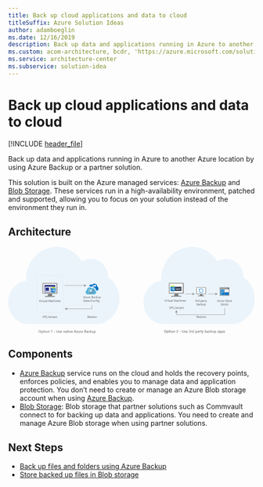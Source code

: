 ```yaml
---
title: Back up cloud applications and data to cloud
titleSuffix: Azure Solution Ideas
author: adamboeglin
ms.date: 12/16/2019
description: Back up data and applications running in Azure to another Azure location by using Azure Backup or a partner solution.
ms.custom: acom-architecture, bcdr, 'https://azure.microsoft.com/solutions/architecture/backup-archive-cloud-application/'
ms.service: architecture-center
ms.subservice: solution-idea
---
```

# Back up cloud applications and data to cloud

[!INCLUDE [header_file](../header.md)]

Back up data and applications running in Azure to another Azure location by using Azure Backup or a partner solution.

This solution is built on the Azure managed services: [Azure Backup](https://azure.microsoft.com/services/backup/) and [Blob Storage](https://azure.microsoft.com/services/storage/blobs/). These services run in a high-availability environment, patched and supported, allowing you to focus on your solution instead of the environment they run in.

## Architecture

<svg class="architecture-diagram" aria-labelledby="backup-archive-cloud-application" height="354" viewbox="0 0 1006 354"  xmlns="http://www.w3.org/2000/svg">
    <g fill="none" fill-rule="evenodd" stroke="none" stroke-width="1">
        <path d="M72.329 137.53v-5.14C72.329 59.122 128.748 0 198.663 0c42.9 0 80.73 23.774 102.784 59.123 11.663-6.212 22.702-9.855 36.197-9.855 39.438 0 70.72 33.63 70.72 75.19 28.6 19.282 45.359 51.201 45.359 86.326 0 54.855-37.807 98.114-86.651 104.326H84.204C36.992 315.11 0 273.55 0 226.85c0-46.05 31.059-83.12 72.35-89.333" fill="#EBF4FB"/>
        <path d="M179.225 191.613h-16.841c2.146 7.295-.61 8.57-12.252 8.57v3.81h39.83v-3.81c-11.643 0-12.868-1.275-10.724-8.57" fill="#7A7A7A"/>
        <path d="M197.234 146.918H142.54a3.414 3.414 0 00-3.399 3.364v37.96a3.413 3.413 0 003.4 3.364h54.694c1.856 0 3.711-1.53 3.711-3.364v-37.96c0-1.842-1.855-3.364-3.71-3.364" fill="#A0A1A2"/>
        <path d="M140.748 147.605a3.612 3.612 0 00-1.601 2.748v37.89a3.472 3.472 0 000 .006V150.36a3.615 3.615 0 011.608-2.748" fill="#FFF"/>
        <path d="M196.824 146.918h-54.306a3.308 3.308 0 00-1.841.609 3.658 3.658 0 00-1.53 2.762v37.953a3.4 3.4 0 003.379 3.364h1.232l5.524-4.588h-5.524v-35.51h47.556l5.524-4.59" fill="#B3B4B5"/>
        <path fill="#FFF" d="M143.956 187.484h52.181V151.04h-52.181z"/>
        <path fill="#59B4D9" d="M143.956 187.484V151.04h47.379-47.379z"/>
        <path fill="#A0A1A2" d="M150.131 203.993h39.823v-3.442h-39.823z"/>
        <path fill="#283282" d="M148.021 185.027h43.909v-29.745h-43.909z"/>
        <path fill="#FFF" d="M150.145 182.902h39.66v-20.538h-39.66z"/>
        <path d="M172.1 179.361h14.165v-2.125H172.1v2.125zm0-3.541h14.165v-2.125H172.1v2.125zm0-4.249h14.165v-2.125H172.1v2.125zm0-3.541h14.165v-2.125H172.1v2.125zm-19.83 11.331h14.164v-13.456H152.27v13.456z" fill="#283282"/>
        <path d="M363.196 162.245c.033-.367.055-.757.055-1.141a11.233 11.233 0 00-20.326-6.471 8.502 8.502 0 00-12.934 6.329 16.268 16.268 0 012.068-.154 15.132 15.132 0 018.913 2.907c1.919-4.404 6.773-7.23 12.16-7.388v-3.773l6.58 5.638-6.58 5.594v-3.675c-3.088.11-6.088 1.273-7.827 4.08l.35-.032a12.298 12.298 0 0112.21 10.729 12.513 12.513 0 013.51 4.02 9.199 9.199 0 006.988-8.907c0-3.456-1.865-6.215-5.178-7.756h.01z" fill="#0072C6"/>
        <path d="M320.897 176.845a13.453 13.453 0 01-.055-1.15c.08-6.21 5.177-11.18 11.387-11.1a11.242 11.242 0 018.94 4.615 8.513 8.513 0 0112.971 7.147l-.016.659c3.16 1.607 4.86 4.256 4.86 7.569 0 5.21-4.246 9.284-9.67 9.284H325.39c-5.429 0-9.669-4.069-9.669-9.28 0-3.444 1.864-6.196 5.177-7.744" fill="#59B4D9"/>
        <path d="M340.204 186.202h-4.849c.582 2.058-.197 2.348-3.62 2.348v1.08h11.65v-1.08c-3.428 0-3.762-.29-3.181-2.348" fill="#7A7A7A"/>
        <path d="M345.392 173.17h-15.78a1.01 1.01 0 00-.97 1.022v11c-.003.545.428.993.97 1.01h15.78a1.097 1.097 0 001.075-1.01v-11a1.108 1.108 0 00-1.075-1.021" fill="#666"/>
        <path d="M345.403 173.177h-15.796a1.009 1.009 0 00-.965 1.015v11.002c-.004.544.427.99.97 1.008h.374l15.417-13.025z" fill="#FFF"/>
        <path d="M329.991 184.83h.022v-10.282l13.794-.023-13.81.028v10.284l-.006-.006zm.005 0h15.083v-10.282h-15.083v10.283z" fill="#59B4D9"/>
        <path fill="#A0A1A2" d="M331.724 188.55h11.66v1.08h-11.649z"/>
        <path d="M337.741 173.917a.252.252 0 11-.258-.247h.006a.253.253 0 01.247.252" fill="#B8D432"/>
        <path d="M337.747 179.374a.099.099 0 01-.045-.011l-3.142-1.81a.098.098 0 01-.043-.082.091.091 0 01.043-.082l3.127-1.81a.087.087 0 01.092 0l3.137 1.81a.092.092 0 01.038.126.082.082 0 01-.038.038l-3.125 1.81a.103.103 0 01-.04.01M337.297 183.778a.099.099 0 01-.044-.01l-3.126-1.81a.093.093 0 01-.055-.077v-3.62c0-.055.045-.099.1-.098.015 0 .029.003.042.01l3.127 1.81a.1.1 0 01.055.076v3.62a.1.1 0 01-.055.088.099.099 0 01-.044.011M338.185 183.778a.115.115 0 01-.055-.01.098.098 0 01-.043-.083v-3.598a.096.096 0 01.055-.082l3.127-1.81a.087.087 0 01.092 0 .092.092 0 01.043.082v3.604a.092.092 0 01-.043.082l-3.126 1.81a.072.072 0 01-.055 0" fill="#FFF"/>
        <path d="M624.24 137.53v-5.14C624.24 59.122 680.66 0 750.554 0c42.9 0 80.73 23.774 102.784 59.123 11.663-6.212 22.7-9.855 36.197-9.855 39.437 0 70.72 33.63 70.72 75.19 28.6 19.282 45.359 51.201 45.359 86.326 0 54.855-37.807 98.114-86.651 104.326h-282.88c-47.201 0-84.192-41.56-84.192-88.26 0-46.05 31.058-83.12 72.35-89.333" fill="#EBF4FB"/>
        <path d="M644.659 214.842l-3.111 8.402h-1.084l-3.047-8.402h1.096l2.326 6.662c.074.215.13.463.17.744h.023c.03-.234.096-.486.193-.756l2.373-6.65h1.06zM645.737 223.244h.961v-6h-.961v6zm.492-7.523a.612.612 0 01-.621-.622c0-.179.06-.329.181-.448a.607.607 0 01.44-.179.62.62 0 01.633.627.595.595 0 01-.185.44.615.615 0 01-.448.182zM651.772 218.217c-.168-.13-.41-.193-.727-.193-.41 0-.752.193-1.028.58-.275.386-.413.914-.413 1.582v3.058h-.961v-6h.96v1.237h.024c.137-.422.346-.751.627-.988.282-.236.596-.354.944-.354.25 0 .44.027.574.082v.996zM655.944 223.185c-.227.125-.525.187-.896.187-1.051 0-1.577-.585-1.577-1.757v-3.55h-1.031v-.82h1.03v-1.466l.962-.31v1.775h1.512v.82h-1.512v3.381c0 .402.069.69.205.861.137.172.364.258.68.258.242 0 .45-.066.627-.199v.82zM662.078 223.244h-.96v-.95h-.024c-.399.727-1.016 1.09-1.852 1.09-1.43 0-2.144-.851-2.144-2.554v-3.586h.956v3.434c0 1.265.484 1.898 1.452 1.898a1.47 1.47 0 001.158-.52c.303-.344.453-.796.453-1.355v-3.457h.962v6zM667.352 220.209l-1.447.199c-.446.063-.782.173-1.008.33-.227.159-.34.44-.34.842 0 .293.105.532.314.718.209.185.487.278.835.278.476 0 .87-.167 1.18-.501.31-.334.466-.757.466-1.268v-.598zm.96 3.035h-.96v-.937h-.023c-.418.718-1.034 1.078-1.846 1.078-.598 0-1.066-.158-1.403-.475-.338-.316-.507-.736-.507-1.26 0-1.121.66-1.773 1.98-1.957l1.799-.252c0-1.02-.412-1.53-1.236-1.53-.723 0-1.375.247-1.957.739v-.984c.589-.375 1.269-.562 2.039-.562 1.41 0 2.115.746 2.115 2.238v3.902zM670.123 223.244h.961v-8.883h-.961zM685.012 223.244h-.979v-5.637c0-.445.028-.99.083-1.634h-.024c-.094.378-.178.65-.252.814l-2.87 6.457h-.48l-2.867-6.41a5.06 5.06 0 01-.252-.861h-.023c.031.335.047.884.047 1.646v5.625h-.949v-8.402h1.3l2.58 5.859c.198.449.327.785.385 1.008h.035c.168-.461.303-.805.405-1.031l2.631-5.836h1.23v8.402zM690.426 220.209l-1.447.199c-.446.063-.782.173-1.008.33-.227.159-.34.44-.34.842 0 .293.105.532.314.718.21.185.487.278.835.278.476 0 .87-.167 1.18-.501.311-.334.466-.757.466-1.268v-.598zm.961 3.035h-.96v-.937h-.024c-.418.718-1.034 1.078-1.846 1.078-.598 0-1.066-.158-1.403-.475-.338-.316-.507-.736-.507-1.26 0-1.121.66-1.773 1.98-1.957l1.8-.252c0-1.02-.413-1.53-1.237-1.53-.723 0-1.375.247-1.957.739v-.984c.59-.375 1.27-.562 2.04-.562 1.41 0 2.114.746 2.114 2.238v3.902zM697.288 222.969c-.462.276-1.009.416-1.642.416-.854 0-1.545-.278-2.07-.835-.525-.558-.788-1.279-.788-2.166 0-.987.283-1.781.85-2.381.565-.6 1.322-.9 2.266-.9.529 0 .992.097 1.395.293v.985a2.45 2.45 0 00-1.43-.47c-.613 0-1.115.22-1.509.66-.392.44-.589 1.017-.589 1.732 0 .703.186 1.257.555 1.663.368.406.863.61 1.485.61.524 0 1.015-.173 1.476-.522v.915zM703.721 223.244h-.96v-3.457c0-1.25-.466-1.875-1.395-1.875-.469 0-.864.18-1.184.542-.32.36-.48.825-.48 1.392v3.398h-.96v-8.883h.96v3.879h.023c.461-.758 1.117-1.137 1.97-1.137 1.35 0 2.026.815 2.026 2.444v3.697zM705.532 223.244h.961v-6h-.961v6zm.492-7.523a.61.61 0 01-.621-.622c0-.179.06-.329.181-.448a.605.605 0 01.44-.179.62.62 0 01.633.627.595.595 0 01-.185.44.615.615 0 01-.448.182zM713.418 223.244h-.96v-3.422c0-1.273-.466-1.91-1.395-1.91-.48 0-.878.18-1.193.542-.314.36-.472.817-.472 1.368v3.422h-.96v-6h.96v.996h.024c.453-.758 1.11-1.137 1.97-1.137.655 0 1.157.212 1.505.636.347.424.521 1.036.521 1.837v3.668zM719.067 219.67c-.004-.555-.138-.986-.401-1.295-.264-.31-.63-.463-1.1-.463-.452 0-.837.162-1.153.487-.317.324-.512.748-.586 1.27h3.24zm.984.814h-4.236c.016.668.195 1.184.539 1.547.344.364.817.545 1.418.545.676 0 1.297-.222 1.863-.668v.903c-.527.382-1.224.574-2.091.574-.848 0-1.514-.273-1.998-.818-.485-.544-.727-1.311-.727-2.3 0-.933.265-1.694.794-2.282a2.547 2.547 0 011.972-.881c.785 0 1.392.253 1.822.76.43.509.644 1.214.644 2.117v.503zM721.141 223.027v-1.03c.523.385 1.1.58 1.729.58.843 0 1.265-.282 1.265-.845a.733.733 0 00-.108-.407 1.097 1.097 0 00-.293-.296 2.235 2.235 0 00-.434-.23c-.166-.07-.345-.14-.536-.215a6.83 6.83 0 01-.7-.32 2.105 2.105 0 01-.504-.363 1.36 1.36 0 01-.305-.46 1.634 1.634 0 01-.102-.603c0-.282.064-.53.193-.748.129-.216.301-.398.516-.544a2.39 2.39 0 01.735-.33 3.23 3.23 0 01.853-.113c.519 0 .984.09 1.394.27v.972c-.441-.289-.949-.433-1.523-.433-.18 0-.342.02-.487.061a1.206 1.206 0 00-.372.173.802.802 0 00-.24.267.698.698 0 00-.085.343c0 .156.028.287.085.392.057.106.14.2.249.281.109.082.242.157.399.223.156.066.334.14.533.217.265.101.504.206.715.313.211.108.39.23.539.364.148.134.262.29.342.465.08.176.121.385.121.627 0 .297-.066.555-.197.774-.131.22-.305.4-.524.545a2.411 2.411 0 01-.756.322c-.285.07-.584.105-.897.105-.617 0-1.152-.119-1.605-.357M770.107 281.78v3.047h1.336c.246 0 .474-.037.683-.11.209-.076.389-.183.542-.322a1.44 1.44 0 00.357-.51c.086-.2.129-.425.129-.675 0-.45-.146-.8-.437-1.053-.291-.252-.712-.377-1.262-.377h-1.348zm5.039 7.512h-1.172l-1.406-2.356a5.113 5.113 0 00-.375-.56 2.08 2.08 0 00-.372-.377 1.291 1.291 0 00-.41-.215 1.69 1.69 0 00-.495-.066h-.81v3.574h-.983v-8.403h2.507c.368 0 .706.045 1.017.137.31.092.58.233.809.42.228.188.407.42.536.7.129.28.193.607.193.982 0 .293-.044.56-.132.804a2.125 2.125 0 01-.961 1.143c-.228.135-.485.24-.77.314v.024a1.753 1.753 0 01.662.498c.094.11.186.232.278.371.092.14.195.301.308.484l1.576 2.526zM779.675 285.718c-.004-.555-.138-.986-.4-1.295-.265-.31-.63-.463-1.1-.463-.453 0-.838.162-1.154.487-.317.324-.512.748-.586 1.27h3.24zm.984.814h-4.236c.016.668.195 1.184.54 1.547.343.364.816.545 1.417.545.676 0 1.297-.222 1.863-.668v.903c-.527.382-1.224.574-2.09.574-.849 0-1.515-.274-1.999-.82-.485-.543-.727-1.31-.727-2.297 0-.934.265-1.696.794-2.284a2.546 2.546 0 011.972-.88c.785 0 1.392.253 1.822.76.43.509.644 1.214.644 2.117v.503zM781.75 289.075v-1.031c.522.386 1.1.58 1.728.58.843 0 1.265-.281 1.265-.844a.736.736 0 00-.108-.408 1.094 1.094 0 00-.293-.295 2.236 2.236 0 00-.434-.232 24.156 24.156 0 00-.536-.213 6.82 6.82 0 01-.7-.321 2.105 2.105 0 01-.504-.363 1.356 1.356 0 01-.305-.459 1.634 1.634 0 01-.102-.603c0-.282.064-.532.193-.748.13-.217.301-.399.516-.545a2.39 2.39 0 01.735-.33 3.23 3.23 0 01.853-.112c.52 0 .984.09 1.394.27v.972c-.44-.289-.949-.433-1.523-.433-.18 0-.342.019-.487.06-.144.041-.268.1-.372.174a.799.799 0 00-.24.266.702.702 0 00-.085.344c0 .156.028.287.085.392.057.106.14.199.25.281.108.082.241.157.398.223.156.066.334.139.533.217.265.101.504.205.715.312.211.108.39.229.54.364.147.134.261.291.341.466.08.176.121.385.121.627 0 .297-.066.555-.197.774-.13.219-.305.4-.524.545a2.411 2.411 0 01-.756.322c-.285.07-.584.105-.897.105-.617 0-1.152-.119-1.605-.357M789.988 289.233c-.227.125-.525.187-.896.187-1.051 0-1.577-.585-1.577-1.757v-3.55h-1.031v-.82h1.03v-1.466l.962-.31v1.775h1.512v.82h-1.512v3.381c0 .402.069.69.205.861.137.172.364.258.68.258.242 0 .45-.066.627-.199v.82zM793.755 283.96c-.617 0-1.105.209-1.465.629-.359.42-.539 1-.539 1.738 0 .71.182 1.272.545 1.682.363.41.85.615 1.46.615.62 0 1.098-.201 1.432-.603.334-.403.501-.975.501-1.717 0-.75-.167-1.328-.5-1.735-.335-.406-.813-.61-1.434-.61m-.07 5.474c-.887 0-1.595-.282-2.124-.842-.53-.561-.794-1.303-.794-2.23 0-1.006.275-1.794.826-2.36.551-.566 1.295-.85 2.232-.85.895 0 1.593.276 2.095.827.502.55.753 1.314.753 2.29 0 .958-.27 1.723-.812 2.299-.54.577-1.266.866-2.176.866M801.337 284.264c-.168-.129-.41-.193-.727-.193-.41 0-.752.193-1.028.58-.275.386-.413.914-.413 1.582v3.058h-.96v-6h.96v1.237h.023c.137-.422.346-.752.627-.989.282-.236.596-.353.944-.353.25 0 .441.027.574.082v.996zM806.06 285.718c-.004-.555-.138-.986-.401-1.295-.264-.31-.63-.463-1.1-.463-.452 0-.837.162-1.153.487-.317.324-.512.748-.586 1.27h3.24zm.984.814h-4.236c.016.668.195 1.184.539 1.547.344.364.817.545 1.418.545.676 0 1.297-.222 1.863-.668v.903c-.527.382-1.224.574-2.091.574-.848 0-1.514-.274-1.998-.82-.485-.543-.727-1.31-.727-2.297 0-.934.265-1.696.794-2.284a2.546 2.546 0 011.972-.88c.785 0 1.392.253 1.822.76.43.509.644 1.214.644 2.117v.503z" fill="#505050"/>
        <path d="M694.84 191.206h-16.9c2.158 7.314-.604 8.593-12.286 8.593v3.82h39.937v-3.82c-11.674 0-12.902-1.28-10.75-8.593" fill="#7A7A7A"/>
        <path d="M712.891 146.39h-54.835a3.423 3.423 0 00-3.408 3.373v38.063a3.423 3.423 0 003.408 3.373h54.835c1.86 0 3.722-1.535 3.722-3.373v-38.063c0-1.846-1.862-3.373-3.722-3.373" fill="#A0A1A2"/>
        <path d="M656.252 147.08a3.62 3.62 0 00-1.604 2.755v37.99a3.478 3.478 0 000 .008v-37.991a3.621 3.621 0 011.604-2.755" fill="#FFF"/>
        <path d="M712.479 146.39h-54.451a3.308 3.308 0 00-1.846.611 3.662 3.662 0 00-1.534 2.77v38.055a3.409 3.409 0 003.38 3.373h1.235l5.539-4.602h-5.54v-35.605h47.679l5.538-4.602" fill="#B3B4B5"/>
        <path fill="#FFF" d="M659.469 187.066h52.321v-36.543h-52.321z"/>
        <path fill="#59B4D9" d="M659.47 187.066v-36.543h47.506-47.507z"/>
        <path fill="#A0A1A2" d="M665.661 203.619h39.93v-3.451h-39.93z"/>
        <path d="M768.495 221.449c0 .379-.07.724-.213 1.034a2.283 2.283 0 01-.604.797c-.26.221-.572.392-.934.513a3.783 3.783 0 01-1.202.181c-.8 0-1.438-.152-1.91-.457v-1.031a3.062 3.062 0 001.946.668c.293 0 .558-.037.793-.111.236-.074.44-.182.61-.323.17-.14.3-.31.393-.509.091-.2.137-.424.137-.674 0-1.098-.781-1.647-2.343-1.647h-.697v-.814h.662c1.382 0 2.073-.516 2.073-1.547 0-.953-.527-1.43-1.582-1.43-.594 0-1.15.2-1.67.598v-.932c.536-.32 1.173-.48 1.91-.48.352 0 .67.049.955.146.286.098.53.235.734.411.202.175.36.386.47.632.112.246.168.518.168.815 0 1.105-.558 1.816-1.676 2.133v.023c.286.031.548.101.792.208.241.108.45.247.626.419s.313.374.413.606c.1.233.15.49.15.771M773.482 218.8c-.168-.128-.41-.192-.727-.192-.41 0-.752.193-1.028.58-.275.386-.413.914-.413 1.582v3.058h-.961v-6h.96v1.237h.024c.137-.422.346-.751.627-.988.282-.236.596-.354.944-.354.25 0 .44.027.574.082v.996zM778.527 221.115v-.885c0-.484-.16-.894-.48-1.23-.321-.336-.727-.504-1.22-.504-.585 0-1.046.215-1.382.644-.336.43-.504 1.024-.504 1.782 0 .691.16 1.237.483 1.637.323.401.755.601 1.298.601.535 0 .97-.193 1.304-.58.334-.387.5-.875.5-1.465zm.96 2.713h-.96v-1.02h-.023c-.446.774-1.133 1.161-2.063 1.161-.754 0-1.356-.269-1.808-.806-.451-.537-.676-1.269-.676-2.194 0-.993.25-1.788.75-2.385.5-.598 1.166-.897 1.998-.897.824 0 1.424.324 1.799.973h.023v-3.715h.96v8.883zM785.681 220.54v.839c0 .496.161.917.483 1.263.323.345.732.518 1.228.518.582 0 1.038-.223 1.368-.668.33-.445.495-1.064.495-1.857 0-.668-.154-1.192-.463-1.571-.308-.378-.726-.568-1.254-.568-.558 0-1.007.194-1.347.583-.34.389-.51.876-.51 1.462m.023 2.42h-.023v3.627h-.961v-8.76h.961v1.055h.023c.473-.797 1.164-1.196 2.075-1.196.773 0 1.377.269 1.81.806.434.537.651 1.257.651 2.159 0 1.004-.245 1.808-.733 2.41-.488.605-1.156.907-2.004.907-.777 0-1.377-.336-1.799-1.008M794.95 220.793l-1.446.199c-.446.063-.782.173-1.008.33-.227.159-.34.44-.34.842 0 .293.105.532.314.718.209.185.487.278.835.278.476 0 .87-.167 1.18-.501.31-.334.466-.757.466-1.268v-.598zm.962 3.035h-.961v-.937h-.023c-.418.718-1.034 1.078-1.846 1.078-.598 0-1.066-.158-1.403-.475-.338-.316-.507-.736-.507-1.26 0-1.121.66-1.773 1.98-1.957l1.799-.252c0-1.02-.412-1.53-1.236-1.53-.723 0-1.375.247-1.957.739v-.984c.589-.375 1.269-.562 2.039-.562 1.41 0 2.115.746 2.115 2.238v3.902zM800.851 218.8c-.168-.128-.41-.192-.727-.192-.41 0-.752.193-1.028.58-.275.386-.413.914-.413 1.582v3.058h-.961v-6h.961v1.237h.023c.137-.422.346-.751.627-.988.282-.236.596-.354.944-.354.25 0 .441.027.574.082v.996zM805.023 223.77c-.227.124-.525.186-.896.186-1.051 0-1.577-.585-1.577-1.757v-3.55h-1.031v-.82h1.03v-1.466l.962-.31v1.775h1.512v.82h-1.512v3.381c0 .402.069.69.205.861.137.172.364.258.68.258.242 0 .45-.066.627-.199v.82zM811.081 217.828l-2.76 6.96c-.492 1.243-1.183 1.864-2.074 1.864-.25 0-.459-.025-.627-.076v-.861c.207.07.397.105.568.105.485 0 .848-.29 1.09-.867l.481-1.137-2.344-5.988h1.066l1.623 4.617c.02.059.061.21.123.457h.036c.02-.094.058-.242.117-.445l1.705-4.63h.996zM769.782 234.941v.838c0 .496.16.917.483 1.263.323.345.732.518 1.228.518.582 0 1.038-.223 1.368-.668.33-.445.495-1.064.495-1.857 0-.668-.154-1.192-.463-1.57-.308-.379-.726-.569-1.254-.569-.558 0-1.007.194-1.347.583-.34.39-.51.876-.51 1.462m.023 2.42h-.023v.867h-.961v-8.883h.96v3.938h.024c.473-.797 1.164-1.196 2.075-1.196.769 0 1.372.27 1.807.806.436.537.654 1.257.654 2.16 0 1.003-.245 1.807-.733 2.41-.488.604-1.156.906-2.004.906-.793 0-1.392-.336-1.8-1.008M779.051 235.193l-1.447.2c-.446.062-.782.172-1.008.33-.227.158-.34.44-.34.841 0 .293.105.532.314.718.21.185.487.278.835.278.476 0 .87-.167 1.18-.5.311-.335.466-.758.466-1.269v-.598zm.961 3.035h-.96v-.937h-.024c-.418.718-1.034 1.078-1.846 1.078-.598 0-1.066-.158-1.403-.475-.338-.316-.507-.736-.507-1.26 0-1.12.66-1.773 1.98-1.957l1.8-.252c0-1.019-.413-1.529-1.237-1.529-.723 0-1.375.246-1.957.738v-.984c.59-.375 1.27-.562 2.04-.562 1.41 0 2.114.746 2.114 2.238v3.902zM785.913 237.953c-.462.277-1.009.416-1.642.416-.854 0-1.545-.278-2.07-.835-.525-.557-.788-1.278-.788-2.165 0-.988.283-1.782.85-2.382.565-.6 1.322-.9 2.266-.9.529 0 .992.098 1.395.294v.984a2.45 2.45 0 00-1.43-.47c-.613 0-1.115.22-1.509.66-.392.44-.589 1.017-.589 1.732 0 .703.186 1.258.555 1.664.368.406.863.609 1.485.609.524 0 1.015-.173 1.476-.521v.914zM792.346 238.228h-1.348l-2.648-2.883h-.024v2.883h-.96v-8.883h.96v5.631h.024l2.52-2.748h1.26l-2.784 2.895zM798.182 238.228h-.961v-.949h-.023c-.399.726-1.016 1.09-1.852 1.09-1.43 0-2.144-.852-2.144-2.555v-3.586h.955v3.434c0 1.265.484 1.898 1.453 1.898a1.47 1.47 0 001.157-.519c.303-.345.454-.797.454-1.356v-3.457h.961v6zM801.082 234.941v.838c0 .496.161.917.483 1.263.323.345.732.518 1.228.518.582 0 1.038-.223 1.368-.668.33-.445.495-1.064.495-1.857 0-.668-.154-1.192-.463-1.57-.308-.379-.726-.569-1.254-.569-.558 0-1.007.194-1.347.583-.34.39-.51.876-.51 1.462m.023 2.42h-.023v3.627h-.96v-8.76h.96v1.055h.023c.473-.797 1.164-1.196 2.075-1.196.773 0 1.377.27 1.81.806.434.537.651 1.257.651 2.16 0 1.003-.245 1.807-.733 2.41-.488.604-1.156.906-2.004.906-.777 0-1.377-.336-1.799-1.008" fill="#505050"/>
        <path d="M793.04 193.129H782.01c1.406 4.795-.407 5.607-8.03 5.607v2.504h26.088v-2.495c-7.623 0-8.427-.812-7.02-5.607" fill="#7A7A7A"/>
        <path d="M804.824 163.855h-35.807a2.236 2.236 0 00-2.227 2.211v24.868a2.234 2.234 0 002.227 2.194h35.824a2.42 2.42 0 002.42-2.194v-24.868a2.42 2.42 0 00-2.42-2.194" fill="#A0A1A2"/>
        <path d="M767.846 164.303a2.36 2.36 0 00-1.057 1.804v24.828-24.828a2.36 2.36 0 011.057-1.804" fill="#FFF"/>
        <path d="M804.564 163.855H769a2.158 2.158 0 00-1.204.407 2.39 2.39 0 00-1.007 1.804v24.868a2.226 2.226 0 002.21 2.194h.813l3.608-3.006h-3.616v-23.244h31.15l3.617-3.006" fill="#B3B4B5"/>
        <path fill="#FFF" d="M769.935 190.431h34.182v-23.877h-34.182z"/>
        <path fill="#59B4D9" d="M769.935 190.43v-23.876h31.045-31.045z"/>
        <path fill="#A0A1A2" d="M773.982 198.98h26.088v2.26h-26.088v-2.252z"/>
        <path fill="#333F50" d="M674.815 179.66h31.742v-17.149h-31.742z"/>
        <path d="M686.005 172.032l-.53-1.662a2.12 2.12 0 01-.083-.445h-.028a1.896 1.896 0 01-.086.43l-.539 1.677h1.266zm1.82 1.955h-1.213l-.35-1.101h-1.76l-.349 1.101h-1.207l1.801-4.945h1.32l1.758 4.945zM690.8 172.29v-.278a.856.856 0 00-.197-.572.645.645 0 00-.516-.236.663.663 0 00-.568.283c-.139.189-.207.454-.207.796 0 .295.064.528.195.699a.643.643 0 00.54.257.67.67 0 00.546-.261c.14-.173.207-.402.207-.687zm1.076 1.294c0 .655-.189 1.162-.568 1.522-.379.36-.93.54-1.649.54-.476 0-.853-.068-1.13-.204v-.917c.363.21.73.318 1.1.318.366 0 .651-.098.855-.292.203-.195.302-.458.302-.791v-.28h-.013c-.248.396-.616.593-1.1.593-.45 0-.809-.158-1.072-.475-.264-.318-.397-.743-.397-1.277 0-.597.147-1.072.442-1.424.295-.351.681-.527 1.162-.527.43 0 .752.165.965.496h.013v-.41h1.09v3.128zM695.113 171.863c0-.506-.205-.759-.615-.759a.587.587 0 00-.453.217.996.996 0 00-.233.542h1.3zm1.01.67h-2.303c.035.512.359.767.969.767a1.89 1.89 0 001.023-.275v.786c-.326.175-.75.262-1.271.262-.571 0-1.014-.158-1.328-.474-.317-.316-.473-.757-.473-1.323 0-.586.17-1.05.51-1.392a1.7 1.7 0 011.256-.514c.515 0 .914.152 1.195.458.28.306.422.721.422 1.245v.46zM700.394 173.987h-1.086v-1.962c0-.548-.195-.82-.588-.82a.582.582 0 00-.465.217.828.828 0 00-.181.551v2.014h-1.09v-3.53h1.09v.557h.013c.26-.429.637-.644 1.135-.644.78 0 1.172.484 1.172 1.455v2.162zM703.158 173.946c-.162.085-.404.127-.73.127-.766 0-1.151-.398-1.151-1.196v-1.618h-.572v-.803h.572v-.763l1.086-.309v1.072h.795v.803h-.795v1.428c0 .367.147.552.44.552a.728.728 0 00.355-.1v.807z" fill="#FFF"/>
        <path d="M778.134 176.16v-4.723h1.888v1.692a8.846 8.846 0 017.016-3.452c4.903 0 8.88 3.987 8.88 8.903 0 4.917-3.977 8.9-8.88 8.9-4.902 0-8.879-3.983-8.879-8.9 0-.176.007-.35.016-.523h1.737a7.547 7.547 0 00-.019.523c0 3.956 3.197 7.165 7.145 7.165 3.95 0 7.146-3.206 7.146-7.165 0-3.96-3.2-7.165-7.146-7.165a7.112 7.112 0 00-5.684 2.828h1.495v1.894h-2.827v.024h-1.888z" fill="#0078D4"/>
        <path fill="#9F9F9F" d="M115.216 266.399h1v-1h-1zM120.14 266.399h.981v-1h-.981v1zm4.906 0h.981v-1h-.981v1zm4.906 0h.981v-1h-.981v1zm4.906 0h.981v-1h-.981v1zm4.906 0h.981v-1h-.981v1zm4.905 0h.981v-1h-.981v1zm4.906 0h.981v-1h-.981v1zm4.906 0h.981v-1h-.981v1zm4.906 0h.981v-1h-.981v1zm4.905 0h.981v-1h-.981v1zm4.906 0h.981v-1h-.981v1zm4.905 0h.981v-1h-.981v1zm4.906 0h.981v-1h-.981v1zm4.906 0h.981v-1h-.981v1zm4.906 0h.981v-1h-.981v1zm4.905 0h.981v-1h-.981v1zm4.906 0h.981v-1h-.981v1zm4.905 0h.981v-1h-.981v1zm4.906 0h.981v-1h-.981v1zm4.906 0h.981v-1h-.981v1zm4.906 0h.981v-1h-.981v1zM223.16 266.399h1v-1h-1zM223.16 122.43h1v-.993h-1v.993zm0 4.964h1v-.993h-1v.993zm0 4.964h1v-.992h-1v.992zm0 4.965h1v-.993h-1v.993zm0 4.964h1v-.993h-1v.993zm0 4.964h1v-.992h-1v.992zm0 4.965h1v-.993h-1v.993zm0 4.963h1v-.993h-1v.993zm0 4.964h1v-.992h-1v.992zm0 4.965h1v-.993h-1v.993zm0 4.964h1v-.993h-1v.993zm0 4.964h1v-.992h-1v.992zm0 4.965h1v-.993h-1v.993zm0 4.964h1v-.993h-1v.993zm0 4.964h1v-.992h-1v.992zm0 4.964h1v-.993h-1v.993zm0 4.964h1v-.993h-1v.993zm0 4.964h1v-.992h-1v.992zm0 4.965h1v-.993h-1v.993zm0 4.964h1v-.993h-1v.993zm0 4.964h1v-.992h-1v.992zm0 4.965h1v-.993h-1v.993zm0 4.963h1v-.993h-1v.993zm0 4.964h1v-.992h-1v.992zm0 4.965h1v-.993h-1v.993zm0 4.964h1v-.993h-1v.993zm0 4.964h1v-.992h-1v.992zm0 4.965h1v-.993h-1v.993zm0 4.964h1v-.993h-1v.993zM223.16 117.466h1v-1h-1zM120.14 117.466h.981v-1h-.981v1zm4.906 0h.981v-1h-.981v1zm4.906 0h.981v-1h-.981v1zm4.906 0h.981v-1h-.981v1zm4.906 0h.981v-1h-.981v1zm4.905 0h.981v-1h-.981v1zm4.906 0h.981v-1h-.981v1zm4.905 0h.981v-1h-.981v1zm4.906 0h.981v-1h-.981v1zm4.906 0h.981v-1h-.981v1zm4.906 0h.981v-1h-.981v1zm4.905 0h.981v-1h-.981v1zm4.906 0h.981v-1h-.981v1zm4.906 0h.981v-1h-.981v1zm4.906 0h.981v-1h-.981v1zm4.905 0h.981v-1h-.981v1zm4.906 0h.981v-1h-.981v1zm4.905 0h.981v-1h-.981v1zm4.906 0h.981v-1h-.981v1zm4.906 0h.981v-1h-.981v1zm4.906 0h.981v-1h-.981v1zM115.216 117.466h1v-1h-1zM115.216 122.43h1v-.993h-1v.993zm0 4.964h1v-.993h-1v.993zm0 4.964h1v-.992h-1v.992zm0 4.965h1v-.993h-1v.993zm0 4.964h1v-.993h-1v.993zm0 4.964h1v-.992h-1v.992zm0 4.965h1v-.993h-1v.993zm0 4.963h1v-.993h-1v.993zm0 4.964h1v-.992h-1v.992zm0 4.965h1v-.993h-1v.993zm0 4.964h1v-.993h-1v.993zm0 4.964h1v-.992h-1v.992zm0 4.965h1v-.993h-1v.993zm0 4.964h1v-.993h-1v.993zm0 4.964h1v-.992h-1v.992zm0 4.964h1v-.993h-1v.993zm0 4.964h1v-.993h-1v.993zm0 4.964h1v-.992h-1v.992zm0 4.965h1v-.993h-1v.993zm0 4.964h1v-.993h-1v.993zm0 4.964h1v-.992h-1v.992zm0 4.965h1v-.993h-1v.993zm0 4.963h1v-.993h-1v.993zm0 4.964h1v-.992h-1v.992zm0 4.965h1v-.993h-1v.993zm0 4.964h1v-.993h-1v.993zm0 4.964h1v-.992h-1v.992zm0 4.965h1v-.993h-1v.993zm0 4.964h1v-.993h-1v.993z"/>
        <path d="M641.263 340.002c-1.104 0-1.999.398-2.688 1.194-.688.796-1.033 1.84-1.033 3.135 0 1.294.336 2.335 1.007 3.123.672.789 1.547 1.184 2.626 1.184 1.152 0 2.061-.376 2.725-1.13.664-.75.996-1.803.996-3.155 0-1.387-.322-2.458-.967-3.215-.645-.757-1.533-1.136-2.666-1.136m-.088 9.74c-1.489 0-2.682-.49-3.578-1.471-.896-.981-1.344-2.258-1.344-3.831 0-1.69.457-3.037 1.37-4.042.913-1.006 2.156-1.51 3.728-1.51 1.45 0 2.618.489 3.505 1.466.886.976 1.33 2.253 1.33 3.83 0 1.714-.455 3.069-1.363 4.065-.909.996-2.124 1.494-3.648 1.494M649.29 345.458v1.048c0 .62.201 1.146.604 1.578.403.433.915.648 1.535.648.727 0 1.298-.278 1.71-.835.413-.556.62-1.33.62-2.322 0-.834-.194-1.488-.579-1.963-.386-.472-.909-.71-1.568-.71-.698 0-1.26.243-1.684.729-.425.486-.638 1.095-.638 1.827m.03 3.025h-.03v4.534h-1.2v-10.95h1.2v1.319h.03c.59-.996 1.454-1.494 2.592-1.494.967 0 1.722.336 2.264 1.006.542.672.812 1.572.812 2.7 0 1.255-.304 2.259-.915 3.013-.61.755-1.445 1.132-2.505 1.132-.97 0-1.72-.42-2.249-1.26M660.387 349.494c-.283.156-.657.234-1.12.234-1.315 0-1.97-.732-1.97-2.197v-4.438h-1.29v-1.026h1.29v-1.831l1.2-.388v2.219h1.89v1.026h-1.89v4.226c0 .503.085.862.256 1.076.171.215.454.323.85.323.303 0 .564-.083.784-.25v1.026zM661.991 349.567h1.201v-7.5h-1.201v7.5zm.615-9.404a.758.758 0 01-.549-.22.743.743 0 01-.228-.556c0-.225.077-.412.228-.561a.757.757 0 01.549-.224.78.78 0 01.56 1.334.766.766 0 01-.56.227zM668.846 342.902c-.77 0-1.382.263-1.83.787-.45.525-.675 1.25-.675 2.172 0 .89.228 1.59.682 2.103.454.511 1.061.768 1.823.768.776 0 1.373-.25 1.791-.755.417-.502.626-1.218.626-2.145 0-.938-.209-1.66-.626-2.168-.418-.508-1.015-.762-1.79-.762m-.089 6.841c-1.108 0-1.993-.35-2.655-1.05-.66-.702-.992-1.63-.992-2.788 0-1.26.344-2.243 1.033-2.95.688-.709 1.618-1.064 2.79-1.064 1.118 0 1.991.344 2.618 1.033.628.688.941 1.643.941 2.864 0 1.196-.337 2.154-1.014 2.875-.676.72-1.583 1.08-2.72 1.08M680.638 349.567h-1.2v-4.277c0-1.592-.582-2.388-1.744-2.388a1.89 1.89 0 00-1.49.678c-.394.451-.59 1.021-.59 1.71v4.277h-1.202v-7.5h1.202v1.245h.03c.565-.947 1.386-1.42 2.46-1.42.82 0 1.448.264 1.883.794.434.53.651 1.295.651 2.296v4.585zM691.449 341.818c0-.322-.05-.603-.15-.843a1.67 1.67 0 00-.411-.596 1.656 1.656 0 00-.611-.355 2.396 2.396 0 00-.762-.117 2.5 2.5 0 00-.688.095 3.31 3.31 0 00-.655.263 4.026 4.026 0 00-.616.404 4.43 4.43 0 00-.552.52v-1.29a3.61 3.61 0 011.13-.75c.419-.174.927-.26 1.528-.26a3.7 3.7 0 011.194.186c.366.125.684.306.952.546.269.24.48.534.633.885.154.352.232.755.232 1.21 0 .414-.048.79-.144 1.127a3.484 3.484 0 01-.432.953 4.607 4.607 0 01-.728.857c-.293.273-.638.552-1.033.834-.493.352-.9.652-1.22.901a5.515 5.515 0 00-.762.7 2.041 2.041 0 00-.395.652 2.297 2.297 0 00-.114.751h5.23v1.076h-6.481v-.52c0-.449.048-.844.146-1.187.098-.34.259-.666.483-.974.225-.307.519-.615.882-.922.365-.308.81-.655 1.337-1.04.38-.274.699-.535.956-.785.256-.248.463-.498.619-.746.157-.25.267-.502.333-.759.066-.255.099-.528.099-.816M699.044 345.861h3.999v-.944h-3.999zM717.157 345.32c0 2.948-1.33 4.423-3.991 4.423-2.55 0-3.823-1.418-3.823-4.256v-6.423h1.23v6.343c0 2.153.908 3.23 2.725 3.23 1.753 0 2.629-1.04 2.629-3.12v-6.453h1.23v6.255zM719.163 349.296v-1.29a3.552 3.552 0 002.161.727c1.056 0 1.583-.352 1.583-1.055 0-.2-.047-.37-.137-.51a1.326 1.326 0 00-.365-.37 2.838 2.838 0 00-.543-.288c-.207-.086-.43-.175-.67-.268a8.586 8.586 0 01-.875-.4 2.642 2.642 0 01-.63-.453 1.696 1.696 0 01-.38-.575 2.038 2.038 0 01-.129-.754c0-.352.082-.663.242-.934.162-.271.377-.498.644-.682.27-.182.576-.32.92-.414.343-.091.7-.138 1.065-.138.65 0 1.23.112 1.744.337v1.215c-.553-.361-1.188-.542-1.904-.542-.226 0-.428.026-.609.078-.18.05-.336.123-.466.215a1.004 1.004 0 00-.298.333.87.87 0 00-.107.429c0 .195.034.359.106.49.07.132.174.249.312.353.136.1.303.195.497.277.196.084.418.174.667.272.332.127.63.258.894.39.263.136.487.287.673.455.186.169.328.364.428.582.1.22.152.482.152.785 0 .37-.082.693-.247.966a2.09 2.09 0 01-.655.68 2.948 2.948 0 01-.944.404 4.67 4.67 0 01-1.122.132c-.771 0-1.44-.15-2.006-.447M730.78 345.1c-.005-.694-.172-1.233-.501-1.619-.33-.386-.788-.579-1.374-.579a1.94 1.94 0 00-1.442.608c-.396.405-.64.935-.733 1.59h4.05zm1.23 1.018h-5.294c.019.834.244 1.478.673 1.933.43.453 1.02.681 1.773.681.845 0 1.62-.279 2.329-.835v1.128c-.66.478-1.531.718-2.615.718-1.06 0-1.892-.34-2.497-1.022-.606-.682-.91-1.64-.91-2.875 0-1.167.332-2.118.994-2.852.66-.736 1.483-1.103 2.464-1.103.982 0 1.74.317 2.278.952.537.635.805 1.517.805 2.644v.631zM743.7 346.594c0 .474-.09.904-.267 1.293-.178.387-.43.72-.754.995a3.521 3.521 0 01-1.168.642 4.747 4.747 0 01-1.502.226c-1.001 0-1.797-.19-2.388-.572v-1.288a3.824 3.824 0 002.432.836c.366 0 .697-.048.993-.14.295-.094.549-.228.76-.404a1.81 1.81 0 00.492-.637c.114-.249.172-.529.172-.841 0-1.373-.977-2.058-2.93-2.058h-.871v-1.019h.827c1.728 0 2.593-.644 2.593-1.933 0-1.192-.66-1.788-1.978-1.788-.742 0-1.437.25-2.087.748v-1.164c.669-.401 1.465-.601 2.388-.601.439 0 .837.06 1.193.183.357.123.662.293.916.512.254.22.45.483.59.791.139.308.208.647.208 1.019 0 1.382-.698 2.27-2.095 2.666v.029c.357.038.687.125.99.26.302.135.563.309.783.523.22.215.392.467.516.758.125.29.187.611.187.964M749.933 343.283c-.21-.161-.513-.241-.908-.241-.513 0-.942.241-1.285.724-.345.484-.517 1.143-.517 1.978v3.823h-1.201v-7.5h1.201v1.545h.029c.171-.527.432-.938.784-1.233a1.785 1.785 0 011.179-.444c.313 0 .552.035.718.103v1.245zM756.239 346.177v-1.106c0-.606-.2-1.12-.601-1.54-.4-.418-.908-.628-1.523-.628-.732 0-1.31.268-1.73.805-.418.537-.628 1.28-.628 2.227 0 .864.2 1.547.604 2.047.402.5.943.75 1.622.75.669 0 1.212-.241 1.63-.725.417-.482.626-1.093.626-1.83zm1.2 3.39h-1.2v-1.274h-.03c-.556.967-1.415 1.45-2.577 1.45-.943 0-1.696-.336-2.26-1.006-.564-.672-.846-1.586-.846-2.744 0-1.24.313-2.234.938-2.98.625-.748 1.458-1.121 2.498-1.121 1.03 0 1.779.405 2.248 1.216h.029v-4.644h1.2v11.104zM765.182 345.458v1.048c0 .62.201 1.146.604 1.578.403.433.915.648 1.535.648.727 0 1.297-.278 1.71-.835.412-.556.619-1.33.619-2.322 0-.834-.194-1.488-.579-1.963-.386-.472-.909-.71-1.568-.71-.698 0-1.259.243-1.684.729-.425.486-.637 1.095-.637 1.827m.029 3.025h-.029v4.534h-1.201v-10.95h1.201v1.319h.029c.591-.996 1.455-1.494 2.593-1.494.967 0 1.721.336 2.263 1.006.542.672.813 1.572.813 2.7 0 1.255-.305 2.259-.916 3.013-.61.755-1.445 1.132-2.505 1.132-.971 0-1.72-.42-2.248-1.26M776.769 345.773l-1.81.25c-.556.077-.976.215-1.26.413-.283.197-.424.548-.424 1.051 0 .366.13.665.39.897.263.232.61.348 1.045.348.596 0 1.088-.209 1.476-.626.389-.418.583-.946.583-1.586v-.747zm1.2 3.794h-1.2v-1.172h-.03c-.522.9-1.291 1.348-2.307 1.348-.747 0-1.332-.198-1.754-.594-.423-.395-.634-.92-.634-1.574 0-1.402.826-2.217 2.476-2.447l2.249-.315c0-1.273-.516-1.91-1.546-1.91-.903 0-1.72.307-2.446.922v-1.23c.737-.469 1.587-.704 2.549-.704 1.762 0 2.644.933 2.644 2.798v4.878zM784.144 343.283c-.21-.161-.513-.241-.908-.241-.513 0-.942.241-1.285.724-.345.484-.517 1.143-.517 1.978v3.823h-1.201v-7.5h1.2v1.545h.03c.17-.527.433-.938.785-1.233a1.782 1.782 0 011.178-.444c.313 0 .552.035.718.103v1.245zM789.359 349.494c-.283.156-.656.234-1.12.234-1.314 0-1.971-.732-1.971-2.197v-4.438h-1.29v-1.026h1.29v-1.831l1.2-.388v2.219h1.89v1.026h-1.89v4.226c0 .503.087.862.258 1.076.17.215.454.323.85.323.303 0 .563-.083.783-.25v1.026zM796.932 342.067l-3.449 8.701c-.615 1.553-1.48 2.33-2.593 2.33-.312 0-.574-.033-.784-.095v-1.078c.259.088.496.132.711.132.605 0 1.059-.36 1.362-1.084l.601-1.42-2.93-7.486h1.333l2.028 5.771c.025.074.076.264.155.572h.044a8.42 8.42 0 01.146-.557l2.131-5.786h1.245zM803.532 345.458v1.048c0 .62.2 1.146.604 1.578.403.433.915.648 1.535.648.727 0 1.297-.278 1.71-.835.412-.556.619-1.33.619-2.322 0-.834-.194-1.488-.58-1.963-.385-.472-.908-.71-1.567-.71-.698 0-1.26.243-1.684.729-.425.486-.637 1.095-.637 1.827m.029 3.025h-.03v1.084h-1.2v-11.103h1.2v4.922h.03c.59-.996 1.455-1.494 2.593-1.494.962 0 1.715.336 2.26 1.006.544.672.816 1.572.816 2.7 0 1.255-.305 2.259-.916 3.013-.61.755-1.445 1.132-2.505 1.132-.991 0-1.74-.42-2.248-1.26M815.119 345.773l-1.81.25c-.556.077-.976.215-1.26.413-.284.197-.424.548-.424 1.051 0 .366.13.665.39.897.263.232.61.348 1.044.348.596 0 1.089-.209 1.476-.626.39-.418.584-.946.584-1.586v-.747zm1.2 3.794h-1.2v-1.172h-.03c-.523.9-1.292 1.348-2.308 1.348-.746 0-1.332-.198-1.753-.594-.423-.395-.635-.92-.635-1.574 0-1.402.827-2.217 2.476-2.447l2.25-.315c0-1.273-.517-1.91-1.547-1.91-.903 0-1.718.307-2.446.922v-1.23c.738-.469 1.587-.704 2.55-.704 1.761 0 2.643.933 2.643 2.798v4.878zM823.695 349.223c-.576.346-1.26.52-2.051.52-1.07 0-1.932-.348-2.59-1.044-.656-.696-.984-1.598-.984-2.706 0-1.236.354-2.228 1.063-2.978.708-.749 1.652-1.124 2.833-1.124.66 0 1.24.122 1.744.366v1.231c-.557-.39-1.153-.586-1.787-.586-.767 0-1.396.274-1.886.824-.491.55-.737 1.27-.737 2.164 0 .88.23 1.572.693 2.08.46.508 1.08.762 1.856.762.655 0 1.27-.217 1.846-.652v1.143zM831.737 349.567h-1.685l-3.31-3.604h-.03v3.604h-1.201v-11.104h1.202v7.04h.029l3.149-3.436h1.575l-3.48 3.618zM839.032 349.567h-1.201v-1.187h-.03c-.498.91-1.27 1.363-2.314 1.363-1.787 0-2.681-1.065-2.681-3.194v-4.482H834v4.292c0 1.582.605 2.373 1.816 2.373.586 0 1.068-.216 1.446-.648.378-.432.568-.997.568-1.696v-4.32h1.2v7.5zM842.658 345.458v1.048c0 .62.2 1.146.604 1.578.403.433.915.648 1.535.648.727 0 1.297-.278 1.71-.835.412-.556.619-1.33.619-2.322 0-.834-.194-1.488-.58-1.963-.385-.472-.908-.71-1.567-.71-.698 0-1.26.243-1.684.729-.425.486-.637 1.095-.637 1.827m.029 3.025h-.03v4.534h-1.2v-10.95h1.2v1.319h.03c.59-.996 1.455-1.494 2.593-1.494.967 0 1.72.336 2.263 1.006.542.672.813 1.572.813 2.7 0 1.255-.305 2.259-.916 3.013-.61.755-1.445 1.132-2.505 1.132-.971 0-1.72-.42-2.248-1.26M858.551 345.773l-1.81.25c-.556.077-.976.215-1.259.413-.284.197-.425.548-.425 1.051 0 .366.131.665.391.897.262.232.61.348 1.044.348.596 0 1.088-.209 1.476-.626.39-.418.583-.946.583-1.586v-.747zm1.201 3.794h-1.2v-1.172h-.03c-.523.9-1.292 1.348-2.308 1.348-.747 0-1.332-.198-1.754-.594-.423-.395-.634-.92-.634-1.574 0-1.402.826-2.217 2.476-2.447l2.25-.315c0-1.273-.517-1.91-1.547-1.91-.903 0-1.719.307-2.446.922v-1.23c.737-.469 1.587-.704 2.55-.704 1.761 0 2.643.933 2.643 2.798v4.878zM863.216 345.458v1.048c0 .62.201 1.146.604 1.578.403.433.915.648 1.535.648.727 0 1.298-.278 1.71-.835.413-.556.62-1.33.62-2.322 0-.834-.194-1.488-.579-1.963-.386-.472-.909-.71-1.568-.71-.698 0-1.26.243-1.684.729-.425.486-.638 1.095-.638 1.827m.03 3.025h-.03v4.534h-1.2v-10.95h1.2v1.319h.03c.59-.996 1.454-1.494 2.592-1.494.967 0 1.722.336 2.264 1.006.542.672.812 1.572.812 2.7 0 1.255-.304 2.259-.915 3.013-.61.755-1.445 1.132-2.505 1.132-.97 0-1.72-.42-2.249-1.26M872.034 345.458v1.048c0 .62.202 1.146.605 1.578.403.433.914.648 1.534.648.727 0 1.298-.278 1.71-.835.413-.556.62-1.33.62-2.322 0-.834-.194-1.488-.579-1.963-.385-.472-.909-.71-1.567-.71-.698 0-1.26.243-1.684.729-.426.486-.639 1.095-.639 1.827m.03 3.025h-.03v4.534h-1.2v-10.95h1.2v1.319h.03c.59-.996 1.455-1.494 2.593-1.494.966 0 1.721.336 2.263 1.006.543.672.813 1.572.813 2.7 0 1.255-.304 2.259-.915 3.013-.61.755-1.446 1.132-2.505 1.132-.971 0-1.721-.42-2.25-1.26M879.198 349.296v-1.29a3.552 3.552 0 002.16.727c1.056 0 1.583-.352 1.583-1.055 0-.2-.046-.37-.136-.51a1.326 1.326 0 00-.366-.37 2.838 2.838 0 00-.542-.288c-.208-.086-.43-.175-.67-.268a8.586 8.586 0 01-.876-.4 2.642 2.642 0 01-.63-.453 1.696 1.696 0 01-.38-.575 2.038 2.038 0 01-.128-.754c0-.352.08-.663.242-.934.16-.271.376-.498.644-.682.269-.182.575-.32.919-.414.344-.091.7-.138 1.066-.138.649 0 1.23.112 1.743.337v1.215c-.552-.361-1.187-.542-1.904-.542-.225 0-.427.026-.608.078-.18.05-.336.123-.466.215a1.004 1.004 0 00-.3.333.87.87 0 00-.106.429c0 .195.035.359.107.49.07.132.174.249.31.353.138.1.304.195.499.277.195.084.417.174.666.272.332.127.63.258.894.39.263.136.488.287.674.455.185.169.328.364.428.582.1.22.15.482.15.785 0 .37-.081.693-.245.966a2.09 2.09 0 01-.656.68 2.948 2.948 0 01-.944.404 4.67 4.67 0 01-1.121.132c-.772 0-1.441-.15-2.007-.447M664.202 243.97l-3.11 8.401h-1.084l-3.048-8.401h1.096l2.327 6.661c.073.215.13.464.17.744h.023c.03-.233.096-.486.192-.756l2.373-6.65h1.062zM666.394 244.86v3.445h1.03c.68 0 1.199-.155 1.557-.466.357-.31.536-.749.536-1.315 0-1.109-.656-1.664-1.97-1.664h-1.153zm0 4.336v3.176h-.984v-8.403h2.308c.899 0 1.595.22 2.089.657.494.437.74 1.054.74 1.851 0 .797-.273 1.45-.822 1.957-.55.508-1.29.762-2.224.762h-1.107zM677.849 252.02c-.621.328-1.395.492-2.32.492-1.196 0-2.153-.385-2.871-1.154-.719-.77-1.079-1.779-1.079-3.029 0-1.344.405-2.43 1.213-3.258.809-.828 1.834-1.242 3.077-1.242.796 0 1.457.115 1.98.345v1.05a4.018 4.018 0 00-1.992-.505c-.965 0-1.747.322-2.347.967-.599.645-.899 1.506-.899 2.584 0 1.023.28 1.84.841 2.446.56.608 1.295.911 2.206.911.843 0 1.574-.187 2.191-.562v.955zM683.222 243.97l-4.031 9.797h-.897l4.02-9.797zM686.89 252.313c-.227.125-.525.187-.896.187-1.051 0-1.577-.585-1.577-1.757v-3.55h-1.031v-.82h1.031v-1.466l.961-.31v1.775h1.512v.82h-1.512v3.381c0 .402.069.69.205.861.137.172.364.258.68.258.242 0 .451-.066.627-.199v.82zM691.917 248.798c-.004-.555-.138-.986-.4-1.295-.265-.31-.63-.463-1.1-.463-.453 0-.838.162-1.154.487-.317.324-.512.748-.586 1.27h3.24zm.984.814h-4.236c.016.668.195 1.184.54 1.547.343.364.816.545 1.417.545.676 0 1.297-.222 1.863-.668v.903c-.527.382-1.224.574-2.09.574-.849 0-1.515-.273-1.999-.818-.485-.544-.727-1.311-.727-2.3 0-.933.265-1.694.794-2.282a2.547 2.547 0 011.972-.881c.785 0 1.392.253 1.822.76.43.509.644 1.214.644 2.117v.503zM699.335 252.372h-.96v-3.422c0-1.273-.466-1.91-1.395-1.91-.48 0-.878.18-1.193.542-.314.36-.472.817-.472 1.368v3.422h-.96v-6h.96v.996h.024c.453-.758 1.11-1.137 1.97-1.137.655 0 1.157.212 1.505.636.347.424.521 1.036.521 1.837v3.668zM704.48 249.337l-1.447.199c-.446.063-.782.173-1.008.33-.227.159-.34.44-.34.842 0 .293.105.532.314.718.209.185.487.278.835.278.476 0 .87-.167 1.18-.501.31-.334.466-.757.466-1.268v-.598zm.96 3.035h-.96v-.937h-.023c-.418.718-1.034 1.078-1.846 1.078-.598 0-1.066-.158-1.403-.475-.338-.316-.507-.736-.507-1.26 0-1.121.66-1.773 1.98-1.957l1.799-.252c0-1.02-.412-1.53-1.236-1.53-.723 0-1.375.247-1.957.739v-.984c.589-.375 1.269-.562 2.039-.562 1.41 0 2.115.746 2.115 2.238v3.902zM712.232 252.372h-.961v-3.422c0-1.273-.465-1.91-1.394-1.91-.481 0-.878.18-1.193.542-.314.36-.472.817-.472 1.368v3.422h-.96v-6h.96v.996h.024c.453-.758 1.109-1.137 1.969-1.137.656 0 1.158.212 1.506.636.347.424.52 1.036.52 1.837v3.668zM716.826 252.313c-.227.125-.525.187-.896.187-1.051 0-1.577-.585-1.577-1.757v-3.55h-1.031v-.82h1.03v-1.466l.962-.31v1.775h1.512v.82h-1.512v3.381c0 .402.069.69.205.861.137.172.364.258.68.258.242 0 .45-.066.627-.199v.82zM857.516 220.933l-1.318-3.58a3.425 3.425 0 01-.129-.563h-.024a3.209 3.209 0 01-.134.563l-1.307 3.58h2.912zm2.303 3.24h-1.09l-.891-2.355h-3.562l-.838 2.355h-1.096l3.223-8.402h1.019l3.235 8.402zM865.11 218.449l-3.551 4.904h3.516v.821h-4.928v-.299l3.55-4.881h-3.216v-.82h4.629zM871.203 224.174h-.96v-.95h-.024c-.399.727-1.016 1.09-1.852 1.09-1.43 0-2.144-.851-2.144-2.554v-3.586h.956v3.434c0 1.265.484 1.898 1.452 1.898a1.47 1.47 0 001.158-.52c.303-.344.453-.796.453-1.355v-3.457h.962v6zM876.272 219.146c-.168-.129-.41-.193-.727-.193-.41 0-.752.193-1.028.58-.275.386-.413.914-.413 1.582v3.058h-.961v-6h.96v1.237h.024c.137-.422.346-.75.627-.988.282-.236.596-.354.944-.354.25 0 .44.027.574.082v.996zM880.995 220.6c-.005-.556-.139-.987-.402-1.296-.263-.309-.63-.463-1.098-.463-.453 0-.838.162-1.154.487-.317.324-.513.748-.587 1.271h3.24zm.984.813h-4.237c.017.668.196 1.184.54 1.547.343.364.816.545 1.417.545.677 0 1.298-.222 1.864-.668v.903c-.528.382-1.225.574-2.091.574-.848 0-1.514-.273-1.999-.818-.484-.544-.726-1.31-.726-2.299 0-.934.264-1.695.793-2.283a2.547 2.547 0 011.973-.88c.784 0 1.391.252 1.822.76.43.508.644 1.213.644 2.116v.503zM886.455 223.834v-1.16c.133.117.292.223.478.316.185.094.38.173.585.238.206.064.412.114.62.149.206.035.397.053.573.053.605 0 1.057-.113 1.356-.337.3-.225.45-.548.45-.97 0-.226-.05-.424-.15-.592a1.674 1.674 0 00-.414-.46 4.178 4.178 0 00-.624-.398c-.24-.127-.499-.261-.776-.402a12.625 12.625 0 01-.82-.451 3.535 3.535 0 01-.663-.504 2.087 2.087 0 01-.442-.624 1.918 1.918 0 01-.16-.817c0-.383.083-.716.251-1a2.15 2.15 0 01.662-.7c.273-.183.585-.32.934-.41.35-.09.706-.134 1.07-.134.828 0 1.431.099 1.81.299v1.107c-.496-.344-1.133-.515-1.91-.515-.215 0-.43.022-.644.067a1.816 1.816 0 00-.575.22 1.27 1.27 0 00-.41.392c-.105.16-.158.356-.158.586 0 .215.04.4.12.557.08.156.198.299.355.428.156.128.346.253.571.375.224.12.483.253.776.398.301.148.586.305.856.469.27.164.506.345.71.545.202.199.363.42.482.662.12.242.18.519.18.832 0 .414-.082.764-.244 1.052-.162.287-.38.52-.657.7a2.868 2.868 0 01-.952.389c-.359.08-.738.12-1.136.12a6.246 6.246 0 01-1.09-.126 4.76 4.76 0 01-.577-.152 1.775 1.775 0 01-.437-.202M895.49 224.115c-.226.125-.524.187-.895.187-1.051 0-1.577-.585-1.577-1.757v-3.551h-1.031v-.82h1.03v-1.465l.962-.311v1.776h1.512v.82h-1.512v3.381c0 .402.069.689.205.861.137.172.364.258.68.258.242 0 .45-.066.627-.199v.82zM899.258 218.842c-.617 0-1.105.21-1.465.63-.359.42-.539.999-.539 1.737 0 .71.182 1.272.545 1.682.363.41.85.615 1.46.615.62 0 1.098-.201 1.432-.603.334-.403.501-.975.501-1.717 0-.75-.167-1.328-.5-1.735-.335-.406-.813-.61-1.434-.61m-.07 5.474c-.887 0-1.595-.281-2.124-.841-.53-.561-.794-1.304-.794-2.23 0-1.007.275-1.795.826-2.361.551-.566 1.295-.85 2.232-.85.895 0 1.593.276 2.095.827.502.55.753 1.314.753 2.29 0 .958-.27 1.724-.812 2.3-.54.577-1.266.865-2.176.865M906.84 219.146c-.168-.129-.41-.193-.727-.193-.41 0-.752.193-1.028.58-.275.386-.413.914-.413 1.582v3.058h-.96v-6h.96v1.237h.023c.137-.422.346-.75.627-.988.282-.236.596-.354.944-.354.25 0 .441.027.574.082v.996zM911.563 220.6c-.004-.556-.138-.987-.401-1.296-.264-.309-.63-.463-1.1-.463-.452 0-.837.162-1.153.487-.317.324-.512.748-.586 1.271h3.24zm.984.813h-4.236c.016.668.195 1.184.539 1.547.344.364.817.545 1.418.545.676 0 1.297-.222 1.863-.668v.903c-.527.382-1.224.574-2.091.574-.848 0-1.514-.273-1.998-.818-.485-.544-.727-1.31-.727-2.299 0-.934.265-1.695.794-2.283a2.547 2.547 0 011.972-.88c.785 0 1.392.252 1.822.76.43.508.644 1.213.644 2.116v.503zM870.468 240.484h-.855c-1.21-1.383-1.817-3.088-1.817-5.115 0-2.035.606-3.768 1.817-5.198h.867c-1.227 1.485-1.84 3.213-1.84 5.186 0 1.957.61 3.666 1.828 5.127M872.53 235.287v.838c0 .496.162.917.484 1.263.323.345.732.518 1.228.518.582 0 1.038-.223 1.368-.668.33-.445.495-1.064.495-1.857 0-.668-.154-1.192-.463-1.571-.308-.378-.726-.568-1.254-.568-.558 0-1.007.194-1.347.583-.34.389-.51.876-.51 1.462m.023 2.42h-.023v.867h-.961v-8.883h.96v3.938h.024c.473-.797 1.164-1.196 2.075-1.196.769 0 1.372.269 1.807.806.436.537.654 1.257.654 2.159 0 1.004-.245 1.808-.733 2.41-.488.605-1.156.907-2.004.907-.793 0-1.392-.336-1.8-1.008M878.624 238.574h.961v-8.883h-.961zM884.109 233.242c-.617 0-1.105.21-1.465.63-.36.42-.54.999-.54 1.737 0 .711.183 1.272.546 1.682.363.41.85.615 1.459.615.62 0 1.099-.201 1.433-.603.334-.403.5-.975.5-1.717 0-.75-.166-1.328-.5-1.735-.334-.406-.812-.609-1.433-.609m-.07 5.473c-.887 0-1.595-.281-2.124-.841-.53-.561-.794-1.304-.794-2.23 0-1.007.275-1.795.826-2.361.55-.566 1.295-.85 2.232-.85.895 0 1.593.276 2.095.827.502.55.753 1.314.753 2.291 0 .957-.271 1.723-.812 2.299-.541.577-1.266.865-2.176.865M889.523 235.287v.838c0 .496.16.917.483 1.263.323.345.732.518 1.228.518.582 0 1.038-.223 1.368-.668.33-.445.495-1.064.495-1.857 0-.668-.154-1.192-.463-1.571-.308-.378-.726-.568-1.254-.568-.558 0-1.007.194-1.347.583-.34.389-.51.876-.51 1.462m.023 2.42h-.023v.867h-.961v-8.883h.96v3.938h.024c.473-.797 1.164-1.196 2.075-1.196.769 0 1.372.269 1.807.806.436.537.654 1.257.654 2.159 0 1.004-.245 1.808-.733 2.41-.488.605-1.156.907-2.004.907-.793 0-1.392-.336-1.8-1.008M895.64 240.484h-.855c1.218-1.46 1.828-3.17 1.828-5.127 0-1.973-.614-3.7-1.84-5.186h.867c1.219 1.43 1.828 3.163 1.828 5.198 0 2.027-.609 3.732-1.828 5.115M128.562 340.268c-1.104 0-2 .398-2.688 1.194-.688.796-1.033 1.841-1.033 3.135 0 1.294.336 2.335 1.007 3.123.672.79 1.547 1.184 2.626 1.184 1.152 0 2.061-.376 2.725-1.129.664-.75.996-1.804.996-3.156 0-1.387-.322-2.458-.967-3.215-.645-.757-1.533-1.136-2.666-1.136m-.088 9.741c-1.489 0-2.682-.49-3.578-1.472-.896-.98-1.344-2.258-1.344-3.83 0-1.69.457-3.038 1.37-4.043.913-1.006 2.156-1.509 3.728-1.509 1.45 0 2.618.488 3.505 1.465.886.976 1.33 2.253 1.33 3.831 0 1.713-.455 3.068-1.363 4.064-.909.996-2.124 1.494-3.648 1.494M136.59 345.724v1.048c0 .62.2 1.146.604 1.578.403.433.915.648 1.535.648.727 0 1.297-.278 1.71-.835.412-.556.619-1.33.619-2.322 0-.834-.193-1.488-.58-1.963-.385-.472-.907-.71-1.566-.71-.698 0-1.26.243-1.685.73-.425.485-.637 1.094-.637 1.826m.029 3.025h-.03v4.534h-1.2v-10.95h1.2v1.32h.03c.59-.997 1.455-1.495 2.593-1.495.967 0 1.72.336 2.263 1.006.542.672.813 1.572.813 2.7 0 1.255-.305 2.26-.915 3.013-.611.755-1.446 1.132-2.505 1.132-.972 0-1.721-.42-2.25-1.26M147.686 349.76c-.283.156-.657.235-1.121.235-1.313 0-1.97-.733-1.97-2.197v-4.438h-1.29v-1.026h1.29v-1.832l1.2-.387v2.219h1.89v1.026h-1.89v4.226c0 .502.087.861.258 1.075.17.216.454.324.849.324.303 0 .564-.084.784-.25v1.025zM149.29 349.834h1.201v-7.5h-1.201v7.5zm.615-9.405a.76.76 0 01-.776-.776c0-.224.075-.411.227-.56a.753.753 0 01.549-.224.779.779 0 110 1.56zM156.145 343.169c-.77 0-1.382.263-1.83.787-.45.525-.675 1.249-.675 2.172 0 .889.227 1.589.681 2.103.454.51 1.062.768 1.824.768.776 0 1.373-.251 1.791-.755.417-.502.626-1.218.626-2.145 0-.938-.209-1.66-.626-2.168-.418-.508-1.015-.762-1.79-.762m-.089 6.84c-1.108 0-1.994-.35-2.655-1.05-.662-.701-.992-1.63-.992-2.787 0-1.26.344-2.243 1.032-2.951.69-.708 1.62-1.063 2.791-1.063 1.118 0 1.991.344 2.618 1.033.627.688.941 1.643.941 2.864 0 1.196-.338 2.154-1.014 2.875-.676.719-1.583 1.08-2.72 1.08M167.937 349.834h-1.2v-4.277c0-1.592-.582-2.388-1.744-2.388a1.89 1.89 0 00-1.49.678c-.394.45-.59 1.02-.59 1.71v4.277h-1.202v-7.5h1.202v1.245h.03c.565-.947 1.386-1.421 2.46-1.421.82 0 1.448.265 1.882.795.435.529.652 1.295.652 2.296v4.585zM178.396 349.834h-1.2v-9.074a2.867 2.867 0 01-.407.318 7.135 7.135 0 01-.6.356 8.956 8.956 0 01-.704.329 5.225 5.225 0 01-.722.24v-1.214c.264-.074.543-.173.84-.297.294-.125.585-.263.87-.418.286-.153.556-.314.81-.483.254-.168.473-.333.66-.494h.453v10.737zM186.343 346.128h3.999v-.944h-3.999zM204.456 345.586c0 2.949-1.331 4.424-3.992 4.424-2.549 0-3.823-1.418-3.823-4.256v-6.423h1.231v6.343c0 2.153.908 3.23 2.724 3.23 1.753 0 2.63-1.041 2.63-3.121v-6.452h1.23v6.255zM206.463 349.562v-1.289a3.552 3.552 0 002.16.726c1.055 0 1.583-.352 1.583-1.055 0-.2-.046-.37-.136-.509a1.326 1.326 0 00-.366-.37 2.838 2.838 0 00-.542-.289 34.584 34.584 0 00-.67-.268 8.586 8.586 0 01-.876-.399 2.642 2.642 0 01-.63-.454 1.682 1.682 0 01-.38-.575 2.018 2.018 0 01-.128-.754c0-.352.08-.663.24-.934a2.15 2.15 0 01.646-.682c.268-.182.575-.32.919-.414.344-.09.7-.138 1.066-.138.649 0 1.23.112 1.743.337v1.215c-.552-.36-1.187-.542-1.904-.542-.225 0-.428.026-.608.078-.181.05-.336.123-.466.215a1.004 1.004 0 00-.3.333.87.87 0 00-.106.43c0 .194.035.358.107.49.07.131.174.248.31.352.137.101.303.195.499.277.195.084.417.174.666.272.332.127.63.258.894.391.263.135.488.286.674.454.185.17.328.364.428.582.1.221.15.482.15.785 0 .371-.082.693-.245.966a2.09 2.09 0 01-.656.681 2.944 2.944 0 01-.945.403c-.356.088-.73.132-1.12.132-.772 0-1.441-.149-2.007-.447M218.079 345.366c-.005-.693-.172-1.232-.501-1.618-.331-.386-.788-.579-1.374-.579-.566 0-1.047.203-1.443.608-.395.405-.64.935-.732 1.589h4.05zm1.23 1.019h-5.295c.02.834.244 1.478.674 1.933.43.453 1.02.681 1.772.681.845 0 1.621-.279 2.329-.835v1.128c-.659.478-1.53.718-2.614.718-1.06 0-1.892-.341-2.498-1.022-.605-.682-.908-1.64-.908-2.875 0-1.167.331-2.118.992-2.852.662-.736 1.484-1.103 2.465-1.103.981 0 1.741.317 2.278.952.537.635.805 1.517.805 2.644v.631zM231.46 349.834h-1.2v-4.277c0-1.592-.582-2.388-1.744-2.388a1.89 1.89 0 00-1.49.678c-.394.45-.59 1.02-.59 1.71v4.277h-1.202v-7.5h1.202v1.245h.03c.565-.947 1.386-1.421 2.46-1.421.82 0 1.448.265 1.882.795.435.529.652 1.295.652 2.296v4.585zM237.891 346.04l-1.809.249c-.557.078-.977.216-1.26.414-.283.197-.425.548-.425 1.05 0 .367.131.666.392.898.261.232.609.348 1.044.348.596 0 1.088-.21 1.475-.626.389-.418.583-.946.583-1.586v-.747zm1.201 3.794h-1.201v-1.172h-.029c-.523.899-1.292 1.348-2.307 1.348-.747 0-1.332-.198-1.754-.594-.423-.395-.634-.92-.634-1.574 0-1.402.825-2.217 2.475-2.447l2.249-.315c0-1.273-.515-1.911-1.545-1.911-.904 0-1.719.308-2.447.923v-1.231c.738-.468 1.587-.703 2.549-.703 1.763 0 2.644.933 2.644 2.798v4.878zM244.834 349.76c-.283.156-.657.235-1.12.235-1.314 0-1.97-.733-1.97-2.197v-4.438h-1.29v-1.026h1.29v-1.832l1.2-.387v2.219h1.89v1.026h-1.89v4.226c0 .502.086.861.257 1.075.171.216.454.324.85.324.302 0 .563-.084.783-.25v1.025zM246.439 349.834h1.201v-7.5h-1.201v7.5zm.615-9.405a.765.765 0 01-.777-.776c0-.224.076-.411.227-.56a.757.757 0 01.55-.224.777.777 0 01.791.784.746.746 0 01-.231.55.77.77 0 01-.56.226zM255.967 342.334l-2.988 7.5H251.8l-2.842-7.5h1.318l1.904 5.449c.142.4.23.75.264 1.047h.03c.048-.375.126-.715.234-1.017l1.992-5.48h1.267zM261.966 345.366c-.005-.693-.172-1.232-.501-1.618-.331-.386-.788-.579-1.374-.579-.566 0-1.047.203-1.443.608-.395.405-.64.935-.732 1.589h4.05zm1.23 1.019H257.9c.02.834.244 1.478.674 1.933.43.453 1.02.681 1.772.681.845 0 1.62-.279 2.329-.835v1.128c-.66.478-1.53.718-2.614.718-1.06 0-1.892-.341-2.498-1.022-.605-.682-.908-1.64-.908-2.875 0-1.167.33-2.118.992-2.852.662-.736 1.484-1.103 2.465-1.103.98 0 1.74.317 2.278.952.537.635.805 1.517.805 2.644v.631zM274.534 345.783l-1.648-4.475a4.254 4.254 0 01-.16-.703h-.03a3.884 3.884 0 01-.169.703l-1.633 4.475h3.64zm2.878 4.051h-1.362l-1.113-2.945h-4.453l-1.048 2.945h-1.369l4.028-10.503h1.274l4.043 10.503zM284.026 342.678l-4.438 6.13h4.394v1.026h-6.16v-.373l4.44-6.101h-4.022v-1.026h5.786zM291.644 349.834h-1.202v-1.187h-.029c-.499.909-1.27 1.363-2.315 1.363-1.786 0-2.68-1.065-2.68-3.194v-4.482h1.193v4.292c0 1.582.606 2.373 1.817 2.373.587 0 1.069-.216 1.447-.648.377-.432.567-.997.567-1.696v-4.321h1.202v7.5zM297.979 343.55c-.21-.161-.513-.241-.908-.241-.513 0-.942.24-1.285.724-.345.484-.517 1.143-.517 1.978v3.823h-1.201v-7.5h1.2v1.545h.03c.17-.527.432-.938.784-1.233a1.786 1.786 0 011.179-.444c.313 0 .552.035.718.103v1.245zM303.882 345.366c-.005-.693-.172-1.232-.5-1.618-.332-.386-.789-.579-1.375-.579-.566 0-1.047.203-1.443.608-.395.405-.64.935-.732 1.589h4.05zm1.23 1.019h-5.295c.02.834.244 1.478.674 1.933.43.453 1.02.681 1.772.681.845 0 1.621-.279 2.33-.835v1.128c-.66.478-1.53.718-2.615.718-1.06 0-1.892-.341-2.498-1.022-.605-.682-.908-1.64-.908-2.875 0-1.167.331-2.118.992-2.852.662-.736 1.484-1.103 2.465-1.103.981 0 1.741.317 2.278.952.537.635.805 1.517.805 2.644v.631zM312.43 344.941v3.78h1.67c.723 0 1.283-.172 1.68-.513.399-.342.598-.81.598-1.407 0-1.24-.845-1.86-2.534-1.86h-1.414zm0-4.497v3.392h1.26c.674 0 1.203-.164 1.589-.488.386-.325.579-.782.579-1.374 0-1.019-.672-1.53-2.014-1.53h-1.414zm-1.23 9.39v-10.503h2.988c.908 0 1.628.222 2.16.667.533.444.799 1.022.799 1.735 0 .596-.161 1.113-.484 1.553-.322.44-.766.752-1.333.937v.03c.708.083 1.275.35 1.7.801.424.452.637 1.04.637 1.762 0 .898-.322 1.626-.967 2.183-.645.556-1.457.835-2.44.835h-3.06zM323.804 346.04l-1.809.249c-.557.078-.977.216-1.26.414-.283.197-.425.548-.425 1.05 0 .367.131.666.392.898.261.232.61.348 1.044.348.596 0 1.088-.21 1.475-.626.39-.418.583-.946.583-1.586v-.747zm1.201 3.794h-1.2v-1.172h-.03c-.523.899-1.292 1.348-2.307 1.348-.747 0-1.332-.198-1.754-.594-.423-.395-.634-.92-.634-1.574 0-1.402.825-2.217 2.475-2.447l2.25-.315c0-1.273-.516-1.911-1.546-1.911-.904 0-1.719.308-2.447.923v-1.231c.738-.468 1.587-.703 2.55-.703 1.762 0 2.643.933 2.643 2.798v4.878zM332.38 349.49c-.575.346-1.26.52-2.05.52-1.07 0-1.932-.348-2.59-1.044-.656-.696-.984-1.598-.984-2.706 0-1.236.354-2.228 1.062-2.978.708-.749 1.653-1.124 2.834-1.124.66 0 1.24.122 1.744.366v1.231c-.557-.391-1.153-.586-1.787-.586-.767 0-1.396.274-1.886.824-.491.549-.737 1.27-.737 2.164 0 .879.23 1.572.693 2.08.46.508 1.08.762 1.856.762.655 0 1.27-.217 1.846-.652v1.143zM340.423 349.834h-1.685l-3.31-3.604h-.03v3.604h-1.201V338.73h1.202v7.04h.029l3.149-3.436h1.575l-3.48 3.618zM347.718 349.834h-1.201v-1.187h-.03c-.498.909-1.27 1.363-2.314 1.363-1.787 0-2.681-1.065-2.681-3.194v-4.482h1.194v4.292c0 1.582.606 2.373 1.817 2.373.586 0 1.068-.216 1.446-.648.378-.432.568-.997.568-1.696v-4.321h1.2v7.5zM351.343 345.724v1.048c0 .62.201 1.146.604 1.578.403.433.915.648 1.535.648.727 0 1.297-.278 1.71-.835.412-.556.62-1.33.62-2.322 0-.834-.194-1.488-.58-1.963-.386-.472-.908-.71-1.567-.71-.698 0-1.26.243-1.685.73-.425.485-.637 1.094-.637 1.826m.03 3.025h-.03v4.534h-1.2v-10.95h1.2v1.32h.03c.59-.997 1.454-1.495 2.592-1.495.967 0 1.721.336 2.263 1.006.542.672.813 1.572.813 2.7 0 1.255-.305 2.26-.915 3.013-.61.755-1.446 1.132-2.505 1.132-.972 0-1.72-.42-2.249-1.26M147.05 280.89l-3.112 8.401h-1.084l-3.047-8.402h1.096l2.326 6.662c.074.215.131.463.17.744h.023c.031-.234.096-.486.193-.756l2.373-6.65h1.061zM149.24 281.78v3.445h1.032c.68 0 1.198-.155 1.556-.466.357-.31.536-.749.536-1.315 0-1.109-.656-1.664-1.97-1.664h-1.153zm0 4.336v3.176h-.983v-8.403h2.308c.899 0 1.595.22 2.089.657.494.437.74 1.054.74 1.851 0 .797-.273 1.45-.822 1.957-.55.508-1.29.762-2.224.762h-1.107zM160.696 288.94c-.621.328-1.395.492-2.32.492-1.196 0-2.153-.385-2.871-1.154-.72-.77-1.08-1.779-1.08-3.029 0-1.344.406-2.43 1.214-3.258.809-.828 1.834-1.242 3.077-1.242.796 0 1.457.115 1.98.345v1.05a4.018 4.018 0 00-1.992-.505c-.965 0-1.747.322-2.347.967-.6.645-.9 1.506-.9 2.584 0 1.023.28 1.84.842 2.446.56.608 1.295.911 2.206.911.843 0 1.574-.187 2.19-.562v.955zM166.069 280.89l-4.031 9.796h-.897l4.02-9.797zM169.737 289.233c-.227.125-.525.187-.896.187-1.051 0-1.577-.585-1.577-1.757v-3.55h-1.031v-.82h1.03v-1.466l.962-.31v1.775h1.512v.82h-1.512v3.381c0 .402.069.69.205.861.137.172.364.258.68.258.242 0 .45-.066.627-.199v.82zM174.764 285.718c-.004-.555-.138-.986-.4-1.295-.265-.31-.63-.463-1.1-.463-.453 0-.838.162-1.154.487-.317.324-.512.748-.586 1.27h3.24zm.984.814h-4.236c.016.668.195 1.184.54 1.547.343.364.816.545 1.417.545.676 0 1.297-.222 1.863-.668v.903c-.527.382-1.224.574-2.09.574-.849 0-1.515-.273-1.999-.818-.485-.544-.727-1.311-.727-2.3 0-.933.265-1.694.794-2.282a2.547 2.547 0 011.972-.881c.785 0 1.392.253 1.822.76.43.509.644 1.214.644 2.117v.503zM182.182 289.292h-.961v-3.422c0-1.273-.465-1.91-1.394-1.91-.481 0-.878.18-1.193.542-.314.36-.472.817-.472 1.368v3.422h-.96v-6h.96v.996h.024c.453-.758 1.109-1.137 1.969-1.137.656 0 1.158.212 1.506.636.347.424.521 1.036.521 1.837v3.668zM187.327 286.257l-1.447.199c-.446.063-.782.173-1.008.33-.227.159-.34.44-.34.842 0 .293.105.532.314.718.209.185.487.278.835.278.476 0 .87-.167 1.18-.501.31-.334.466-.757.466-1.268v-.598zm.96 3.035h-.96v-.937h-.023c-.418.718-1.034 1.078-1.846 1.078-.598 0-1.066-.158-1.403-.475-.338-.316-.507-.736-.507-1.26 0-1.121.66-1.773 1.98-1.957l1.799-.252c0-1.02-.412-1.53-1.236-1.53-.723 0-1.375.247-1.957.739v-.984c.589-.375 1.269-.562 2.039-.562 1.41 0 2.115.746 2.115 2.238v3.902zM195.078 289.292h-.96v-3.422c0-1.273-.465-1.91-1.394-1.91-.481 0-.879.18-1.194.542-.314.36-.471.817-.471 1.368v3.422h-.96v-6h.96v.996h.024c.453-.758 1.108-1.137 1.969-1.137.656 0 1.157.212 1.506.636.347.424.52 1.036.52 1.837v3.668zM199.672 289.233c-.227.125-.525.187-.896.187-1.05 0-1.577-.585-1.577-1.757v-3.55h-1.03v-.82h1.03v-1.466l.961-.31v1.775h1.512v.82h-1.512v3.381c0 .402.07.69.205.861.137.172.364.258.68.258.242 0 .451-.066.627-.199v.82zM132.726 215.925l-3.112 8.402h-1.084l-3.046-8.402h1.096l2.325 6.662c.075.215.131.463.17.744h.024c.03-.234.096-.486.193-.756l2.373-6.65h1.06zM133.804 224.327h.961v-6h-.961v6zm.492-7.523a.61.61 0 01-.621-.622c0-.179.06-.329.181-.448a.605.605 0 01.44-.179.62.62 0 01.633.627.595.595 0 01-.185.44.615.615 0 01-.448.182zM139.839 219.3c-.168-.13-.41-.193-.727-.193-.41 0-.752.193-1.028.58-.275.386-.413.914-.413 1.582v3.058h-.961v-6h.96v1.237h.024c.137-.422.346-.751.627-.988.282-.236.596-.354.944-.354.25 0 .44.027.574.082v.996zM144.01 224.268c-.226.125-.524.187-.895.187-1.051 0-1.577-.585-1.577-1.757v-3.55h-1.031v-.82h1.03v-1.466l.962-.31v1.775h1.512v.82h-1.512v3.381c0 .402.069.69.205.861.137.172.364.258.68.258.242 0 .45-.066.627-.199v.82zM150.145 224.327h-.96v-.95h-.024c-.399.727-1.016 1.09-1.852 1.09-1.43 0-2.144-.851-2.144-2.554v-3.586h.955v3.434c0 1.265.484 1.898 1.453 1.898a1.47 1.47 0 001.157-.52c.303-.344.454-.796.454-1.355v-3.457h.961v6zM155.419 221.292l-1.447.199c-.446.063-.782.173-1.008.33-.227.159-.34.44-.34.842 0 .293.105.532.314.718.209.185.487.278.835.278.476 0 .87-.167 1.18-.501.31-.334.466-.757.466-1.268v-.598zm.96 3.035h-.96v-.937h-.023c-.418.718-1.034 1.078-1.846 1.078-.598 0-1.066-.158-1.403-.475-.338-.316-.507-.736-.507-1.26 0-1.121.66-1.773 1.98-1.957l1.799-.252c0-1.02-.412-1.53-1.236-1.53-.723 0-1.375.247-1.957.739v-.984c.589-.375 1.269-.562 2.039-.562 1.41 0 2.115.746 2.115 2.238v3.902zM158.19 224.327h.961v-8.883h-.961zM173.079 224.327h-.979v-5.637c0-.445.028-.99.083-1.634h-.024c-.094.378-.178.65-.252.814l-2.871 6.457h-.48l-2.866-6.41a5.06 5.06 0 01-.252-.861h-.023c.031.335.047.884.047 1.646v5.625h-.949v-8.402h1.3l2.579 5.859c.199.449.328.785.386 1.008h.035c.168-.461.303-.805.405-1.031l2.631-5.836h1.23v8.402zM178.493 221.292l-1.447.199c-.446.063-.782.173-1.008.33-.227.159-.34.44-.34.842 0 .293.105.532.314.718.21.185.487.278.835.278.476 0 .87-.167 1.18-.501.311-.334.466-.757.466-1.268v-.598zm.961 3.035h-.96v-.937h-.024c-.418.718-1.034 1.078-1.846 1.078-.598 0-1.066-.158-1.403-.475-.338-.316-.507-.736-.507-1.26 0-1.121.66-1.773 1.98-1.957l1.8-.252c0-1.02-.413-1.53-1.237-1.53-.723 0-1.375.247-1.957.739v-.984c.59-.375 1.27-.562 2.04-.562 1.41 0 2.114.746 2.114 2.238v3.902zM185.354 224.052c-.46.277-1.008.416-1.64.416-.856 0-1.547-.278-2.072-.835-.525-.557-.788-1.278-.788-2.165 0-.988.283-1.782.85-2.382.566-.6 1.322-.9 2.267-.9.528 0 .992.098 1.395.294v.984a2.45 2.45 0 00-1.43-.47c-.613 0-1.116.22-1.509.66-.392.44-.589 1.017-.589 1.732 0 .703.185 1.258.554 1.664.37.406.864.609 1.485.609.524 0 1.016-.173 1.477-.521v.914zM191.788 224.327h-.961v-3.457c0-1.25-.465-1.875-1.394-1.875-.469 0-.864.18-1.184.542-.32.36-.481.825-.481 1.392v3.398h-.96v-8.883h.96v3.879h.024c.461-.758 1.117-1.137 1.969-1.137 1.351 0 2.027.815 2.027 2.444v3.697zM193.598 224.327h.961v-6h-.961v6zm.493-7.523a.61.61 0 01-.621-.622c0-.179.06-.329.181-.448a.605.605 0 01.44-.179.62.62 0 01.633.627.595.595 0 01-.185.44.615.615 0 01-.448.182zM201.485 224.327h-.96v-3.422c0-1.273-.466-1.91-1.395-1.91-.48 0-.878.18-1.193.542-.314.36-.472.817-.472 1.368v3.422h-.96v-6h.96v.996h.024c.453-.758 1.11-1.137 1.97-1.137.655 0 1.157.212 1.505.636.347.424.521 1.036.521 1.837v3.668zM207.134 220.753c-.004-.555-.138-.986-.401-1.295-.264-.31-.63-.463-1.1-.463-.452 0-.837.162-1.153.487-.317.324-.512.748-.586 1.27h3.24zm.984.814h-4.236c.016.668.195 1.184.539 1.547.344.364.817.545 1.418.545.676 0 1.297-.222 1.863-.668v.903c-.527.382-1.224.574-2.091.574-.848 0-1.514-.273-1.998-.818-.485-.544-.727-1.311-.727-2.3 0-.933.265-1.694.794-2.282a2.547 2.547 0 011.972-.881c.785 0 1.392.253 1.822.76.43.509.644 1.214.644 2.117v.503zM209.208 224.11v-1.03c.523.385 1.1.58 1.729.58.843 0 1.265-.282 1.265-.845a.733.733 0 00-.108-.407 1.097 1.097 0 00-.293-.296 2.235 2.235 0 00-.434-.23c-.166-.07-.345-.14-.536-.215a6.83 6.83 0 01-.7-.32 2.105 2.105 0 01-.504-.363 1.36 1.36 0 01-.305-.46 1.634 1.634 0 01-.102-.603c0-.282.064-.53.193-.748.129-.216.3-.398.516-.544a2.39 2.39 0 01.735-.33 3.23 3.23 0 01.853-.113c.519 0 .984.09 1.394.27v.972c-.441-.289-.95-.433-1.523-.433-.18 0-.342.02-.487.061a1.206 1.206 0 00-.372.173.802.802 0 00-.24.267.698.698 0 00-.085.343c0 .156.028.287.085.392.057.106.14.2.249.281.109.082.242.157.399.223.156.066.334.14.533.217.265.101.504.206.715.313.21.108.39.23.539.364.148.134.262.29.342.465.08.176.12.385.12.627 0 .297-.065.555-.196.774-.131.22-.305.4-.524.545a2.411 2.411 0 01-.756.322c-.285.07-.584.105-.897.105-.617 0-1.152-.119-1.605-.357M311.556 205.853l-1.318-3.58a3.425 3.425 0 01-.13-.563h-.023a3.209 3.209 0 01-.134.563l-1.307 3.58h2.912zm2.303 3.24h-1.09l-.891-2.355h-3.562l-.838 2.355h-1.096l3.223-8.402h1.019l3.235 8.402zM319.15 203.369l-3.552 4.904h3.516v.82h-4.928v-.298l3.551-4.881h-3.217v-.82h4.63zM325.243 209.094h-.96v-.95h-.024c-.399.726-1.016 1.09-1.852 1.09-1.43 0-2.144-.852-2.144-2.555v-3.585h.955v3.434c0 1.264.484 1.898 1.453 1.898a1.47 1.47 0 001.157-.52c.303-.345.454-.797.454-1.356v-3.457h.961v6zM330.311 204.066c-.168-.129-.41-.193-.727-.193-.41 0-.752.193-1.028.58-.275.386-.413.914-.413 1.582v3.058h-.96v-6h.96v1.237h.023c.137-.422.346-.75.627-.988.282-.236.596-.354.944-.354.25 0 .441.027.574.082v.996zM335.034 205.52c-.004-.556-.138-.987-.4-1.296-.265-.309-.63-.463-1.1-.463-.453 0-.838.162-1.154.487-.317.324-.512.748-.586 1.271h3.24zm.984.813h-4.236c.016.668.195 1.184.54 1.547.343.364.816.545 1.417.545.676 0 1.297-.222 1.863-.668v.903c-.527.382-1.224.574-2.09.574-.849 0-1.515-.273-1.999-.818-.485-.544-.727-1.31-.727-2.299 0-.934.265-1.695.794-2.283a2.547 2.547 0 011.972-.88c.785 0 1.392.252 1.822.76.43.508.644 1.213.644 2.116v.503zM341.872 205.18v3.022h1.336c.578 0 1.026-.136 1.345-.41.318-.273.477-.648.477-1.125 0-.992-.676-1.488-2.027-1.488h-1.131zm0-3.599v2.714h1.008c.539 0 .963-.13 1.271-.39.309-.26.463-.625.463-1.099 0-.816-.537-1.225-1.611-1.225h-1.131zm-.984 7.513v-8.403h2.39c.727 0 1.303.178 1.729.534.426.355.638.817.638 1.388 0 .476-.128.89-.386 1.243a2.095 2.095 0 01-1.067.75v.023c.567.067 1.02.28 1.36.642.34.36.509.83.509 1.409 0 .719-.257 1.3-.773 1.745-.516.445-1.166.668-1.951.668h-2.449zM350.972 206.058l-1.447.2c-.446.062-.782.172-1.008.33-.227.158-.34.44-.34.841 0 .293.105.532.314.718.209.185.487.278.835.278.476 0 .87-.167 1.18-.5.31-.335.466-.758.466-1.269v-.598zm.96 3.035h-.96v-.937h-.023c-.418.718-1.034 1.078-1.846 1.078-.598 0-1.066-.158-1.403-.475-.338-.316-.507-.736-.507-1.26 0-1.12.66-1.773 1.98-1.957l1.799-.252c0-1.019-.412-1.529-1.236-1.529-.723 0-1.375.246-1.957.738v-.984c.589-.375 1.269-.562 2.039-.562 1.41 0 2.115.746 2.115 2.238v3.902zM357.833 208.818c-.461.277-1.008.416-1.641.416-.855 0-1.546-.278-2.071-.835-.525-.557-.788-1.278-.788-2.165 0-.988.283-1.782.85-2.382.566-.599 1.322-.899 2.267-.899.528 0 .992.097 1.395.293v.984a2.45 2.45 0 00-1.43-.469c-.613 0-1.116.22-1.51.66-.391.44-.588 1.016-.588 1.731 0 .703.185 1.258.554 1.664.369.406.864.61 1.485.61.524 0 1.016-.174 1.477-.522v.914zM364.267 209.094h-1.349l-2.647-2.883h-.024v2.882h-.96v-8.882h.96v5.63h.024l2.518-2.748h1.26l-2.782 2.895zM370.102 209.094h-.96v-.95h-.024c-.399.726-1.016 1.09-1.852 1.09-1.43 0-2.144-.852-2.144-2.555v-3.585h.955v3.434c0 1.264.484 1.898 1.453 1.898a1.47 1.47 0 001.157-.52c.303-.345.454-.797.454-1.356v-3.457h.961v6zM373.003 205.806v.838c0 .496.16.917.483 1.263.323.345.732.518 1.228.518.582 0 1.038-.223 1.368-.668.33-.445.495-1.064.495-1.857 0-.668-.154-1.192-.463-1.57-.308-.379-.726-.569-1.254-.569-.558 0-1.007.194-1.347.583-.34.39-.51.876-.51 1.462m.023 2.42h-.023v3.627h-.961v-8.76h.96v1.055h.024c.473-.797 1.164-1.196 2.075-1.196.773 0 1.377.27 1.81.806.434.537.65 1.257.65 2.16 0 1.003-.244 1.807-.732 2.41-.488.604-1.156.906-2.004.906-.777 0-1.377-.336-1.8-1.008M306.962 223.154v-1.16c.133.117.292.223.478.316.185.094.38.173.585.238.206.064.412.114.619.15.207.034.398.052.574.052.605 0 1.057-.113 1.356-.337.299-.225.449-.548.449-.97 0-.226-.05-.424-.15-.592a1.674 1.674 0 00-.413-.46 4.178 4.178 0 00-.624-.398c-.24-.127-.5-.26-.776-.402a12.625 12.625 0 01-.821-.45 3.535 3.535 0 01-.662-.505 2.087 2.087 0 01-.442-.624 1.918 1.918 0 01-.161-.817c0-.383.084-.716.252-.999a2.15 2.15 0 01.662-.7c.273-.184.585-.32.934-.41.35-.09.706-.135 1.07-.135.828 0 1.43.1 1.81.3v1.106c-.496-.344-1.133-.515-1.91-.515-.215 0-.43.022-.644.067a1.816 1.816 0 00-.575.22 1.27 1.27 0 00-.41.392c-.105.16-.158.356-.158.586 0 .215.04.401.12.557.08.156.198.3.355.428.156.128.346.253.57.375.225.121.484.253.777.398.3.148.586.305.856.47.269.163.506.344.709.544.203.2.364.42.483.662.119.242.179.52.179.832 0 .414-.081.764-.243 1.052-.162.287-.381.52-.657.7a2.868 2.868 0 01-.952.39c-.36.08-.738.12-1.136.12a6.246 6.246 0 01-1.09-.126 4.76 4.76 0 01-.577-.153 1.775 1.775 0 01-.437-.202M315.997 223.435c-.227.125-.525.187-.896.187-1.051 0-1.577-.585-1.577-1.757v-3.55h-1.031v-.82h1.031v-1.466l.961-.31v1.775h1.512v.82h-1.512v3.381c0 .402.069.69.205.861.137.172.364.258.68.258.242 0 .451-.066.627-.199v.82zM320.614 220.459l-1.447.199c-.446.063-.782.173-1.008.33-.227.159-.34.44-.34.842 0 .293.105.532.314.718.21.185.487.278.835.278.476 0 .87-.167 1.18-.501.311-.334.466-.757.466-1.268v-.598zm.961 3.035h-.96v-.937h-.024c-.418.718-1.034 1.078-1.846 1.078-.598 0-1.066-.158-1.403-.475-.338-.316-.507-.736-.507-1.26 0-1.121.66-1.773 1.98-1.957l1.8-.252c0-1.02-.413-1.53-1.237-1.53-.723 0-1.375.247-1.957.739v-.984c.59-.375 1.27-.562 2.04-.562 1.41 0 2.114.746 2.114 2.238v3.902zM326.169 223.435c-.227.125-.525.187-.896.187-1.051 0-1.577-.585-1.577-1.757v-3.55h-1.031v-.82h1.03v-1.466l.962-.31v1.775h1.512v.82h-1.512v3.381c0 .402.069.69.205.861.137.172.364.258.68.258.242 0 .45-.066.627-.199v.82zM331.196 219.92c-.004-.555-.138-.986-.4-1.295-.265-.31-.63-.463-1.1-.463-.453 0-.838.162-1.154.487-.317.324-.512.748-.586 1.27h3.24zm.984.814h-4.236c.016.668.195 1.184.54 1.547.343.364.816.545 1.417.545.676 0 1.297-.222 1.863-.668v.903c-.527.382-1.224.574-2.09.574-.849 0-1.515-.273-1.999-.818-.485-.544-.727-1.311-.727-2.3 0-.933.265-1.694.794-2.282a2.547 2.547 0 011.972-.881c.785 0 1.392.253 1.822.76.43.509.644 1.214.644 2.117v.503zM337.425 215.092l-4.031 9.797h-.897l4.02-9.797zM344.157 223.142c-.62.328-1.395.492-2.32.492-1.196 0-2.153-.385-2.87-1.154-.72-.77-1.08-1.779-1.08-3.029 0-1.344.405-2.43 1.213-3.258.81-.828 1.834-1.242 3.077-1.242.796 0 1.457.115 1.98.345v1.05a4.018 4.018 0 00-1.992-.505c-.965 0-1.747.322-2.347.967-.599.645-.899 1.506-.899 2.584 0 1.023.28 1.84.841 2.446.56.608 1.295.911 2.206.911.843 0 1.574-.187 2.191-.562v.955zM348.317 218.162c-.617 0-1.105.21-1.465.63-.359.42-.539.999-.539 1.737 0 .71.182 1.272.545 1.682.363.41.85.615 1.46.615.62 0 1.098-.201 1.432-.603.334-.403.501-.975.501-1.717 0-.75-.167-1.328-.5-1.735-.335-.406-.813-.61-1.434-.61m-.07 5.474c-.887 0-1.595-.281-2.124-.841-.53-.561-.794-1.304-.794-2.23 0-1.007.275-1.795.826-2.361.551-.566 1.295-.85 2.232-.85.895 0 1.593.276 2.095.827.502.55.753 1.314.753 2.29 0 .958-.27 1.724-.812 2.3-.54.577-1.266.865-2.176.865M357.75 223.494h-.96v-3.422c0-1.273-.465-1.91-1.394-1.91-.481 0-.878.18-1.193.542-.314.36-.472.817-.472 1.368v3.422h-.96v-6h.96v.996h.024c.453-.758 1.109-1.137 1.969-1.137.656 0 1.158.212 1.506.636.347.424.52 1.036.52 1.837v3.668zM362.526 215.455a1.283 1.283 0 00-.639-.158c-.672 0-1.007.424-1.007 1.27v.927h1.406v.82h-1.406v5.18h-.956v-5.18H358.9v-.82h1.025v-.973c0-.63.182-1.126.545-1.491.364-.365.817-.548 1.36-.548.293 0 .525.036.697.106v.867zM363.317 223.494h.961v-6h-.961v6zm.492-7.523a.61.61 0 01-.621-.622c0-.179.061-.329.182-.448a.605.605 0 01.439-.179.623.623 0 01.449 1.067.617.617 0 01-.449.182zM370.384 220.781v-.885c0-.476-.161-.885-.483-1.224a1.593 1.593 0 00-1.204-.51c-.594 0-1.06.216-1.395.647-.336.432-.504 1.036-.504 1.814 0 .668.16 1.202.483 1.602.323.401.749.601 1.28.601.54 0 .978-.191 1.316-.574.338-.383.507-.873.507-1.471zm.96 2.232c0 2.204-1.054 3.305-3.163 3.305-.742 0-1.391-.141-1.945-.422v-.961c.675.375 1.32.563 1.933.563 1.477 0 2.215-.785 2.215-2.356v-.656h-.023c-.457.766-1.145 1.149-2.063 1.149-.746 0-1.347-.267-1.802-.8-.455-.533-.682-1.249-.682-2.148 0-1.019.245-1.83.735-2.431.49-.602 1.16-.903 2.013-.903.808 0 1.408.324 1.799.973h.023v-.832h.96v5.519zM324.865 281.78v3.047h1.336c.246 0 .474-.037.683-.11.21-.076.39-.182.542-.32a1.44 1.44 0 00.357-.51c.086-.202.13-.427.13-.677 0-.45-.147-.8-.438-1.052-.29-.252-.712-.378-1.262-.378h-1.348zm5.04 7.512h-1.173l-1.406-2.356a5.092 5.092 0 00-.375-.559 2.088 2.088 0 00-.372-.378 1.289 1.289 0 00-.41-.214 1.689 1.689 0 00-.495-.067h-.809v3.574h-.984v-8.403h2.507c.368 0 .706.046 1.017.138.311.092.58.232.81.42.227.187.406.42.535.7.13.28.193.606.193.981 0 .293-.044.561-.132.805a2.12 2.12 0 01-.375.654 2.275 2.275 0 01-.586.49 2.966 2.966 0 01-.77.312v.024a1.755 1.755 0 01.662.498c.094.11.186.233.278.372.092.14.195.3.308.483l1.576 2.526zM334.277 285.718c-.004-.555-.138-.986-.4-1.295-.265-.31-.63-.463-1.1-.463-.453 0-.838.162-1.154.487-.317.324-.512.748-.586 1.27h3.24zm.984.814h-4.236c.016.668.195 1.184.54 1.547.343.364.816.545 1.417.545.676 0 1.297-.222 1.863-.668v.903c-.527.382-1.224.574-2.09.574-.849 0-1.515-.273-1.999-.818-.485-.544-.727-1.311-.727-2.3 0-.933.265-1.694.794-2.282a2.547 2.547 0 011.972-.881c.785 0 1.392.253 1.822.76.43.509.644 1.214.644 2.117v.503zM336.196 289.075v-1.031c.523.386 1.1.58 1.73.58.842 0 1.264-.281 1.264-.844a.733.733 0 00-.108-.407 1.097 1.097 0 00-.293-.296 2.235 2.235 0 00-.434-.231c-.166-.069-.345-.14-.536-.214a6.83 6.83 0 01-.7-.32 2.105 2.105 0 01-.504-.363 1.36 1.36 0 01-.305-.46 1.634 1.634 0 01-.102-.603c0-.282.064-.531.193-.748.13-.216.301-.398.516-.544a2.39 2.39 0 01.735-.331 3.23 3.23 0 01.853-.112c.52 0 .984.09 1.394.27v.972c-.44-.289-.949-.433-1.523-.433-.18 0-.342.02-.487.061a1.206 1.206 0 00-.372.173.802.802 0 00-.24.267.698.698 0 00-.085.343c0 .156.028.287.085.392.057.106.14.199.25.281.108.082.241.157.398.223.156.066.334.139.533.217.265.101.504.206.715.313.211.108.39.229.54.364.147.134.261.29.341.465.08.176.121.385.121.627 0 .297-.066.555-.197.774-.13.219-.305.4-.524.545a2.411 2.411 0 01-.756.322c-.285.07-.584.105-.897.105-.617 0-1.152-.119-1.605-.357M344.278 289.233c-.227.125-.525.187-.896.187-1.05 0-1.577-.585-1.577-1.757v-3.55h-1.03v-.82h1.03v-1.466l.961-.31v1.775h1.512v.82h-1.512v3.381c0 .402.07.69.205.861.137.172.364.258.68.258.242 0 .451-.066.627-.199v.82zM347.89 283.96c-.617 0-1.105.21-1.465.63-.36.42-.54.999-.54 1.737 0 .71.183 1.272.546 1.682.363.41.85.615 1.459.615.62 0 1.099-.201 1.433-.603.334-.403.5-.975.5-1.717 0-.75-.166-1.328-.5-1.735-.334-.406-.812-.61-1.433-.61m-.07 5.474c-.887 0-1.595-.281-2.124-.841-.53-.561-.794-1.304-.794-2.23 0-1.007.275-1.795.826-2.361.55-.566 1.295-.85 2.232-.85.895 0 1.593.276 2.095.827.502.55.753 1.314.753 2.29 0 .958-.271 1.724-.812 2.3-.541.577-1.266.865-2.176.865M355.315 284.264c-.168-.129-.41-.193-.727-.193-.41 0-.752.193-1.028.58-.275.386-.413.914-.413 1.582v3.058h-.96v-6h.96v1.237h.023c.137-.422.346-.75.627-.988.282-.236.596-.354.944-.354.25 0 .441.027.574.082v.996zM359.883 285.718c-.004-.555-.138-.986-.401-1.295-.264-.31-.63-.463-1.1-.463-.452 0-.837.162-1.153.487-.317.324-.512.748-.586 1.27h3.24zm.984.814h-4.236c.016.668.195 1.184.539 1.547.344.364.817.545 1.418.545.676 0 1.297-.222 1.863-.668v.903c-.527.382-1.224.574-2.091.574-.848 0-1.514-.273-1.998-.818-.485-.544-.727-1.311-.727-2.3 0-.933.265-1.694.794-2.282a2.547 2.547 0 011.972-.881c.785 0 1.392.253 1.822.76.43.509.644 1.214.644 2.117v.503z" fill="#505050"/>
        <path fill="#959595" d="M230.222 158.262h81v-1.5h-81z"/>
        <path fill="#959595" d="M309.69 152.277l9.067 5.235-9.067 5.237zM342.362 253.096H237.757v-1.5h103.105v-14.59h1.5z"/>
        <path fill="#959595" d="M239.289 257.582l-9.067-5.235 9.067-5.237z"/>
        <path d="M881.906 184.4h-2.216l-1.322 1.44h3.538v10.402h-13.087l-2.718 2.961h-1.747a1.6 1.6 0 01-1.59-1.6v.16c0 .8.637 1.52 1.43 1.52h36.773c.793 0 1.509-.64 1.509-1.52v-27.409l-9.908.033-10.662 11.6v2.412z" fill="#9FA0A1"/>
        <path d="M902.475 171.195v-4.562c0-.799-.636-1.519-1.509-1.519h-3.574l-5.583 6.081h10.666zM864.354 165.114h-.16c-.793 0-1.43.721-1.43 1.521v.08a1.6 1.6 0 011.59-1.6" fill="#7A7A7A"/>
        <path fill="#0072C5" d="M881.907 181.985l-2.216 2.414h2.216zM881.908 185.84h-3.538l-9.55 10.403h13.088z"/>
        <path fill="#FFF" d="M862.765 171.196v.081h28.972l.073-.08z"/>
        <path d="M862.765 172.556V197.603c0 .88.715 1.6 1.589 1.6h1.746l2.719-2.96h-3.116v-10.404h12.665l1.322-1.44h-13.987v-10.403h16.203v7.99l9.831-10.71h-28.972v1.28z" fill="#9FA0A1"/>
        <path d="M862.765 172.555V197.602c0 .88.715 1.6 1.589 1.6h1.746l2.719-2.96h-3.116v-10.403h12.665l1.322-1.44h-13.987v-10.404h16.203v7.99l10.861-11.83-30.002-.135v2.535z" fill="#BABBBC"/>
        <path d="M897.392 165.114h-33.039a1.6 1.6 0 00-1.588 1.6v4.481h29.045l5.582-6.08z" fill="#7A7A7A"/>
        <path d="M897.392 165.114h-33.039a1.6 1.6 0 00-1.588 1.6v4.481h29.045l5.582-6.08z" fill="#9E9E9E"/>
        <path fill="#0072C5" d="M881.907 173.997h-16.202V184.4h13.987l2.215-2.414z"/>
        <path fill="#479AD1" d="M881.907 173.997h-16.202V184.4h13.987l2.215-2.414z"/>
        <path fill="#0072C5" d="M865.705 185.84v10.403h3.114l9.55-10.402z"/>
        <path fill="#479AD1" d="M865.705 185.84v10.403h3.114l9.55-10.402z"/>
        <path fill="#FFF" d="M883.336 184.398h16.122v-10.403h-16.122z"/>
        <path fill="#0072C5" d="M883.336 196.243h16.122v-10.402h-16.122z"/>
        <path fill="#959595" d="M722.613 192.757h31v-1.5h-31z"/>
        <path fill="#959595" d="M752.08 186.771l9.067 5.235-9.067 5.237zM884.363 277.59H685.38v-11.815h1.5v10.316h195.982v-27.25h1.5z"/>
        <path fill="#959595" d="M680.894 267.306l5.236-9.067 5.236 9.067zM815.946 192.757h31v-1.5h-31z"/>
        <path fill="#959595" d="M845.413 186.771l9.067 5.235-9.067 5.237z"/>
        <path d="M686.453 148.451a.86.86 0 01-.88.88.86.86 0 01-.88-.88.86.86 0 01.88-.88.86.86 0 01.88.88M787.473 165.217c0 .32-.24.56-.561.56a.547.547 0 01-.559-.56c0-.32.24-.56.559-.56.321 0 .561.24.561.56M170.487 149.03a.847.847 0 01-.867.866.846.846 0 01-.866-.867c0-.495.37-.866.866-.866.495 0 .867.371.867.866" fill="#B7D332"/>
        <path d="M175.526 166.568v16.82c0 1.735 3.889 3.187 8.715 3.187v-20.007h-8.715z" fill="#0072C5"/>
        <path d="M184.148 186.575h.14c4.826 0 8.715-1.405 8.715-3.187v-16.82h-8.855v20.007z" fill="#0072C5"/>
        <path d="M184.054 186.575h.14c4.873 0 8.856-1.406 8.856-3.187V166.52h-8.95l-.046 20.055z" fill="#3A93CE"/>
        <path d="M193.002 166.568c0 1.733-3.889 3.186-8.715 3.186-4.827 0-8.716-1.406-8.716-3.186s3.89-3.187 8.716-3.187c4.826 0 8.715 1.454 8.715 3.187" fill="#FFF"/>
        <path d="M191.223 166.38c0 1.172-3.093 2.108-6.935 2.108-3.842 0-6.935-.936-6.935-2.108 0-1.171 3.093-2.108 6.935-2.108 3.842 0 6.935.937 6.935 2.108" fill="#7FB900"/>
        <path d="M189.77 167.645c.89-.375 1.453-.797 1.453-1.266 0-1.17-3.093-2.108-6.935-2.108-3.842 0-6.935.937-6.935 2.108 0 .47.563.938 1.453 1.266 1.265-.516 3.279-.797 5.482-.797 2.202 0 4.217.328 5.482.797" fill="#B7D332"/>
        <path d="M181.476 178.234c0 .516-.187.937-.562 1.22-.375.28-.891.42-1.593.42-.563 0-1.031-.094-1.406-.328v-1.218a2.18 2.18 0 001.453.562c.234 0 .468-.047.608-.14.141-.094.188-.235.188-.422 0-.188-.047-.328-.188-.422-.14-.14-.421-.28-.843-.469-.843-.374-1.265-.936-1.265-1.593 0-.515.188-.889.563-1.17a2.339 2.339 0 011.452-.469c.515 0 .984.093 1.359.234v1.171a2.361 2.361 0 00-1.266-.375c-.233 0-.421.047-.562.141-.14.093-.187.234-.187.421 0 .188.047.33.187.422.094.094.329.235.703.422.516.235.89.47 1.125.75.14.187.234.468.234.843M187.427 177.016c0 .655-.14 1.218-.42 1.687-.283.468-.705.796-1.267.984l1.594 1.5h-1.594l-1.124-1.267a2.52 2.52 0 01-1.312-.374c-.375-.234-.703-.562-.89-.984-.235-.422-.328-.89-.328-1.405 0-.563.093-1.078.328-1.547a2.33 2.33 0 01.984-1.03c.421-.235.89-.376 1.452-.376.515 0 .984.094 1.36.33.421.233.702.56.936.982.188.47.281.938.281 1.5m-1.312.047c0-.563-.14-.984-.375-1.313-.234-.328-.562-.468-.983-.468-.422 0-.797.14-1.03.468-.282.33-.376.75-.376 1.313 0 .515.14.983.375 1.311.234.33.61.47 1.031.47.421 0 .75-.14 1.03-.47.188-.328.328-.75.328-1.31M191.644 179.78h-3.327v-5.482h1.265v4.498h2.062z" fill="#FFF"/>
        <path d="M662.193 160.901v16.821c0 1.734 3.889 3.186 8.715 3.186v-20.007h-8.715z" fill="#0072C5"/>
        <path d="M670.814 180.908h.14c4.827 0 8.716-1.405 8.716-3.186v-16.821h-8.856v20.007z" fill="#0072C5"/>
        <path d="M670.72 180.908h.141c4.873 0 8.855-1.405 8.855-3.187v-16.867h-8.949l-.047 20.054z" fill="#3A93CE"/>
        <path d="M679.668 160.901c0 1.733-3.889 3.187-8.715 3.187-4.826 0-8.715-1.407-8.715-3.187 0-1.78 3.89-3.186 8.715-3.186 4.826 0 8.715 1.453 8.715 3.186" fill="#FFF"/>
        <path d="M677.889 160.714c0 1.17-3.093 2.108-6.935 2.108-3.841 0-6.934-.937-6.934-2.108 0-1.172 3.093-2.108 6.934-2.108 3.842 0 6.935.936 6.935 2.108" fill="#7FB900"/>
        <path d="M676.437 161.978c.89-.375 1.452-.797 1.452-1.265 0-1.172-3.093-2.108-6.934-2.108-3.842 0-6.935.936-6.935 2.108 0 .468.563.937 1.452 1.265 1.266-.516 3.28-.797 5.483-.797 2.202 0 4.216.328 5.482.797" fill="#B7D332"/>
        <path d="M668.143 172.567c0 .516-.187.937-.562 1.22-.375.28-.891.421-1.593.421-.563 0-1.032-.094-1.407-.329v-1.218c.422.375.938.562 1.454.562.233 0 .467-.047.608-.14.14-.094.188-.235.188-.422s-.047-.327-.188-.42c-.141-.142-.422-.282-.843-.47-.844-.375-1.265-.937-1.265-1.593 0-.515.187-.89.562-1.172a2.343 2.343 0 011.452-.468c.516 0 .985.093 1.36.234v1.172a2.361 2.361 0 00-1.266-.375c-.234 0-.422.047-.562.141-.14.093-.187.234-.187.421 0 .187.047.328.187.421.094.094.328.235.703.422.515.235.89.47 1.125.75.14.188.234.47.234.843M674.094 171.35c0 .655-.14 1.217-.422 1.686-.28.468-.703.796-1.265.984l1.593 1.5h-1.593l-1.125-1.266c-.468 0-.937-.14-1.31-.375-.376-.234-.704-.562-.892-.984-.234-.42-.328-.89-.328-1.405 0-.563.094-1.078.328-1.546a2.34 2.34 0 01.985-1.032 2.905 2.905 0 011.452-.375c.515 0 .984.094 1.358.33.422.233.703.561.938.983.187.468.281.937.281 1.5m-1.312.046c0-.563-.14-.984-.375-1.312-.234-.328-.562-.468-.984-.468-.422 0-.797.14-1.03.468-.28.328-.375.75-.375 1.312 0 .515.14.984.374 1.311.234.33.61.47 1.031.47.422 0 .75-.14 1.031-.47.187-.327.328-.749.328-1.31M678.31 174.113h-3.326v-5.48h1.265v4.497h2.062z" fill="#FFF"/>
    </g>
</svg>

## Components
* [Azure Backup](https://azure.microsoft.com/services/backup/) service runs on the cloud and holds the recovery points, enforces policies, and enables you to manage data and application protection. You don’t need to create or manage an Azure Blob storage account when using [Azure Backup](https://azure.microsoft.com/services/backup/).
* [Blob Storage](https://azure.microsoft.com/services/storage/blobs/): Blob storage that partner solutions such as Commvault connect to for backing up data and applications. You need to create and manage Azure Blob storage when using partner solutions.

## Next Steps
* [Back up files and folders using Azure Backup](/api/Redirect/documentation/articles/backup-try-azure-backup-in-10-mins/)
* [Store backed up files in Blob storage](/api/Redirect/documentation/articles/storage-dotnet-how-to-use-blobs/)


